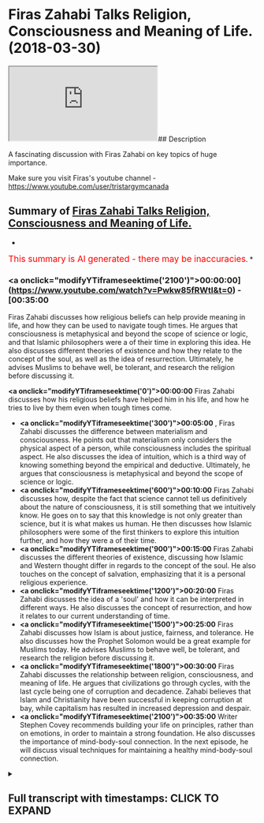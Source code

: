 # Firas Zahabi Talks Religion, Consciousness and Meaning of Life. (2018-03-30)

<iframe loading='lazy' src='https://www.youtube.com/embed/Pwkw85fRWtI'></iframe>## Description

A fascinating discussion with Firas Zahabi on key topics of huge importance. 

Make sure you visit Firas's youtube channel -https://www.youtube.com/user/tristargymcanada

## Summary of [Firas Zahabi Talks Religion, Consciousness and Meaning of Life.](https://www.youtube.com/watch?v=Pwkw85fRWtI)


*

<span style="color:red; font-size:125%">This summary is AI generated - there may be inaccuracies</span>. [](/)*

### <a onclick=\"modifyYTiframeseektime('2100')\">00:00:00](https://www.youtube.com/watch?v=Pwkw85fRWtI&t=0) - [00:35:00</a>

Firas Zahabi discusses how religious beliefs can help provide meaning in life, and how they can be used to navigate tough times. He argues that consciousness is metaphysical and beyond the scope of science or logic, and that Islamic philosophers were a of their time in exploring this idea. He also discusses different theories of existence and how they relate to the concept of the soul, as well as the idea of resurrection. Ultimately, he advises Muslims to behave well, be tolerant, and research the religion before discussing it.

**<a onclick=\"modifyYTiframeseektime('0')\">00:00:00</a>** Firas Zahabi discusses how his religious beliefs have helped him in his life, and how he tries to live by them even when tough times come.
* **<a onclick=\"modifyYTiframeseektime('300')\">00:05:00</a>** , Firas Zahabi discusses the difference between materialism and consciousness. He points out that materialism only considers the physical aspect of a person, while consciousness includes the spiritual aspect. He also discusses the idea of intuition, which is a third way of knowing something beyond the empirical and deductive. Ultimately, he argues that consciousness is metaphysical and beyond the scope of science or logic.
* **<a onclick=\"modifyYTiframeseektime('600')\">00:10:00</a>** Firas Zahabi discusses how, despite the fact that science cannot tell us definitively about the nature of consciousness, it is still something that we intuitively know. He goes on to say that this knowledge is not only greater than science, but it is what makes us human. He then discusses how Islamic philosophers were some of the first thinkers to explore this intuition further, and how they were a of their time.
* **<a onclick=\"modifyYTiframeseektime('900')\">00:15:00</a>** Firas Zahabi discusses the different theories of existence, discussing how Islamic and Western thought differ in regards to the concept of the soul. He also touches on the concept of salvation, emphasizing that it is a personal religious experience.
* **<a onclick=\"modifyYTiframeseektime('1200')\">00:20:00</a>** Firas Zahabi discusses the idea of a 'soul' and how it can be interpreted in different ways. He also discusses the concept of resurrection, and how it relates to our current understanding of time.
* **<a onclick=\"modifyYTiframeseektime('1500')\">00:25:00</a>** Firas Zahabi discusses how Islam is about justice, fairness, and tolerance. He also discusses how the Prophet Solomon would be a great example for Muslims today. He advises Muslims to behave well, be tolerant, and research the religion before discussing it.
* **<a onclick=\"modifyYTiframeseektime('1800')\">00:30:00</a>** Firas Zahabi discusses the relationship between religion, consciousness, and meaning of life. He argues that civilizations go through cycles, with the last cycle being one of corruption and decadence. Zahabi believes that Islam and Christianity have been successful in keeping corruption at bay, while capitalism has resulted in increased depression and despair.
* **<a onclick=\"modifyYTiframeseektime('2100')\">00:35:00</a>** Writer Stephen Covey recommends building your life on principles, rather than on emotions, in order to maintain a strong foundation. He also discusses the importance of mind-body-soul connection. In the next episode, he will discuss visual techniques for maintaining a healthy mind-body-soul connection.

<details><summary><h2>Full transcript with timestamps: CLICK TO EXPAND</h2></summary>

<a onclick="modifyYTiframeseektime('0)')">0:00:00 all right somali my love I guess the<\/a>
<a onclick="modifyYTiframeseektime('3)')">0:00:03 guys I'm here joined with someone who's<\/a>
<a onclick="modifyYTiframeseektime('6)')">0:00:06 very well known frankly in the MMA<\/a>
<a onclick="modifyYTiframeseektime('8)')">0:00:08 community he's been described as one of<\/a>
<a onclick="modifyYTiframeseektime('13)')">0:00:13 if not the best MMA coaches in the world<\/a>
<a onclick="modifyYTiframeseektime('17)')">0:00:17 actually and our good friend Joe Rogan<\/a>
<a onclick="modifyYTiframeseektime('20)')">0:00:20 who have made a video about recently as<\/a>
<a onclick="modifyYTiframeseektime('23)')">0:00:23 people actually described it was such a<\/a>
<a onclick="modifyYTiframeseektime('26)')">0:00:26 description we should get a video we'll<\/a>
<a onclick="modifyYTiframeseektime('30)')">0:00:30 get a kind of joke and saying this just<\/a>
<a onclick="modifyYTiframeseektime('32)')">0:00:32 to see exactly what he said second<\/a>
<a onclick="modifyYTiframeseektime('34)')">0:00:34 authority say you've got okay ross the<\/a>
<a onclick="modifyYTiframeseektime('37)')">0:00:37 hobby who is probably my first choice or<\/a>
<a onclick="modifyYTiframeseektime('40)')">0:00:40 one of them he'd be my number one him or<\/a>
<a onclick="modifyYTiframeseektime('42)')">0:00:42 lessor bowling has a striking coach<\/a>
<a onclick="modifyYTiframeseektime('44)')">0:00:44 means everything I'm not human for us a<\/a>
<a onclick="modifyYTiframeseektime('51)')">0:00:51 hobby to me are commensurate I think<\/a>
<a onclick="modifyYTiframeseektime('53)')">0:00:53 they're exactly the same level they're<\/a>
<a onclick="modifyYTiframeseektime('54)')">0:00:54 both wizards those guys their masters<\/a>
<a onclick="modifyYTiframeseektime('57)')">0:00:57 Matt Hume had more in the may fights I<\/a>
<a onclick="modifyYTiframeseektime('60)')">0:01:00 think the ferocity cake boxing fights<\/a>
<a onclick="modifyYTiframeseektime('62)')">0:01:02 but for us is like nasty on the ground<\/a>
<a onclick="modifyYTiframeseektime('64)')">0:01:04 and he's a super genius when it comes to<\/a>
<a onclick="modifyYTiframeseektime('66)')">0:01:06 like his analytical mind Wade breaks<\/a>
<a onclick="modifyYTiframeseektime('68)')">0:01:08 down fights he breaks down street fights<\/a>
<a onclick="modifyYTiframeseektime('69)')">0:01:09 his YouTube videos where he goes down<\/a>
<a onclick="modifyYTiframeseektime('71)')">0:01:11 yeah it breaks down how this guy came<\/a>
<a onclick="modifyYTiframeseektime('73)')">0:01:13 out of guy and got cracked this guy with<\/a>
<a onclick="modifyYTiframeseektime('74)')">0:01:14 a left hook and he explains the footwork<\/a>
<a onclick="modifyYTiframeseektime('76)')">0:01:16 draws it a diagram he's also young yeah<\/a>
<a onclick="modifyYTiframeseektime('78)')">0:01:18 you know what he also does well or he's<\/a>
<a onclick="modifyYTiframeseektime('80)')">0:01:20 testing guard work and ground and pound<\/a>
<a onclick="modifyYTiframeseektime('83)')">0:01:23 on guards what guard works best for<\/a>
<a onclick="modifyYTiframeseektime('85)')">0:01:25 Brandon he did this [ __ ] he put her on<\/a>
<a onclick="modifyYTiframeseektime('88)')">0:01:28 YouTube he put it up so he had him him<\/a>
<a onclick="modifyYTiframeseektime('92)')">0:01:32 Gary toden and I think Gordon Ryan<\/a>
<a onclick="modifyYTiframeseektime('95)')">0:01:35 they had like some dude jump with with<\/a>
<a onclick="modifyYTiframeseektime('98)')">0:01:38 boxing gloves jump in their guard and<\/a>
<a onclick="modifyYTiframeseektime('100)')">0:01:40 start pounding us back and and in the<\/a>
<a onclick="modifyYTiframeseektime('102)')">0:01:42 video guys<\/a>
<a onclick="modifyYTiframeseektime('104)')">0:01:44 I'm not going to kiss anybody someone<\/a>
<a onclick="modifyYTiframeseektime('108)')">0:01:48 who's going hi not Surrency India and a<\/a>
<a onclick="modifyYTiframeseektime('110)')">0:01:50 big community what people don't know<\/a>
<a onclick="modifyYTiframeseektime('112)')">0:01:52 about him Russia heavy what we don't<\/a>
<a onclick="modifyYTiframeseektime('117)')">0:01:57 know about France Abbey is that he's<\/a>
<a onclick="modifyYTiframeseektime('118)')">0:01:58 actually very well grounded in<\/a>
<a onclick="modifyYTiframeseektime('120)')">0:02:00 philosophy and it's becoming even more<\/a>
<a onclick="modifyYTiframeseektime('122)')">0:02:02 grounded now in theology as well just<\/a>
<a onclick="modifyYTiframeseektime('125)')">0:02:05 get a slide for us from what was your<\/a>
<a onclick="modifyYTiframeseektime('128)')">0:02:08 kind of experience with theology you<\/a>
<a onclick="modifyYTiframeseektime('130)')">0:02:10 were telling me something about your dad<\/a>
<a onclick="modifyYTiframeseektime('132)')">0:02:12 when you yeah when I was young you know<\/a>
<a onclick="modifyYTiframeseektime('134)')">0:02:14 my father he came mm-hmm from Lebanon<\/a>
<a onclick="modifyYTiframeseektime('137)')">0:02:17 with not much of an education he was a<\/a>
<a onclick="modifyYTiframeseektime('140)')">0:02:20 mechanic he really grew up in the<\/a>
<a onclick="modifyYTiframeseektime('142)')">0:02:22 garages learning a trade you know in<\/a>
<a onclick="modifyYTiframeseektime('144)')">0:02:24 that time you didn't really go to school<\/a>
<a onclick="modifyYTiframeseektime('145)')">0:02:25 for long of course there was a civil war<\/a>
<a onclick="modifyYTiframeseektime('147)')">0:02:27 in Lebanon so they the they were<\/a>
<a onclick="modifyYTiframeseektime('150)')">0:02:30 refugees to Canada etc yeah well my<\/a>
<a onclick="modifyYTiframeseektime('154)')">0:02:34 introduction is not the first time I<\/a>
<a onclick="modifyYTiframeseektime('155)')">0:02:35 heard about Islam was my father preached<\/a>
<a onclick="modifyYTiframeseektime('157)')">0:02:37 that I come to preach to his kids to<\/a>
<a onclick="modifyYTiframeseektime('158)')">0:02:38 teach them that Dean we should have a<\/a>
<a onclick="modifyYTiframeseektime('160)')">0:02:40 religion yeah and I remember those<\/a>
<a onclick="modifyYTiframeseektime('162)')">0:02:42 lessons really well quite well and they<\/a>
<a onclick="modifyYTiframeseektime('165)')">0:02:45 served me my entire life and I would say<\/a>
<a onclick="modifyYTiframeseektime('167)')">0:02:47 gave me even an edge in life because all<\/a>
<a onclick="modifyYTiframeseektime('170)')">0:02:50 my peers were not Muslim the 99%<\/a>
<a onclick="modifyYTiframeseektime('173)')">0:02:53 Christian or Jewish and and a lot of<\/a>
<a onclick="modifyYTiframeseektime('177)')">0:02:57 seculars secular families and kids etc<\/a>
<a onclick="modifyYTiframeseektime('181)')">0:03:01 and there was what there was some<\/a>
<a onclick="modifyYTiframeseektime('183)')">0:03:03 lessons that really myself helped me out<\/a>
<a onclick="modifyYTiframeseektime('185)')">0:03:05 through life and gave me a strong edge<\/a>
<a onclick="modifyYTiframeseektime('187)')">0:03:07 because I found like especially in the<\/a>
<a onclick="modifyYTiframeseektime('188)')">0:03:08 West people struggle very emotionally<\/a>
<a onclick="modifyYTiframeseektime('190)')">0:03:10 they're very emotionally involved and<\/a>
<a onclick="modifyYTiframeseektime('193)')">0:03:13 they have their ups and downs<\/a>
<a onclick="modifyYTiframeseektime('194)')">0:03:14 emotionally but my emotions were always<\/a>
<a onclick="modifyYTiframeseektime('196)')">0:03:16 very in check and it was one one thing<\/a>
<a onclick="modifyYTiframeseektime('200)')">0:03:20 that he told me that I think if I feel<\/a>
<a onclick="modifyYTiframeseektime('202)')">0:03:22 calm if a regular person were to hear it<\/a>
<a onclick="modifyYTiframeseektime('204)')">0:03:24 they were taken at heart that would be<\/a>
<a onclick="modifyYTiframeseektime('205)')">0:03:25 shocked and he was like he told me ask<\/a>
<a onclick="modifyYTiframeseektime('207)')">0:03:27 me who do you love more your mother or<\/a>
<a onclick="modifyYTiframeseektime('209)')">0:03:29 your God Oh is maybe eight or nine maybe<\/a>
<a onclick="modifyYTiframeseektime('212)')">0:03:32 ten years old you ask me what's more<\/a>
<a onclick="modifyYTiframeseektime('214)')">0:03:34 dear to your mother or not there's the<\/a>
<a onclick="modifyYTiframeseektime('217)')">0:03:37 young kids and my mother<\/a>
<a onclick="modifyYTiframeseektime('218)')">0:03:38 well I didn't think much about the odd<\/a>
<a onclick="modifyYTiframeseektime('220)')">0:03:40 or whatnot and he said to me no he said<\/a>
<a onclick="modifyYTiframeseektime('222)')">0:03:42 think about it we questioned me very<\/a>
<a onclick="modifyYTiframeseektime('224)')">0:03:44 gently very nicely said who gave you<\/a>
<a onclick="modifyYTiframeseektime('226)')">0:03:46 your mother who gave you everything you<\/a>
<a onclick="modifyYTiframeseektime('227)')">0:03:47 have you have to trace back everything<\/a>
<a onclick="modifyYTiframeseektime('229)')">0:03:49 thank you guys<\/a>
<a onclick="modifyYTiframeseektime('230)')">0:03:50 I need something look maybe one day your<\/a>
<a onclick="modifyYTiframeseektime('232)')">0:03:52 mother she gets sick and dies and you're<\/a>
<a onclick="modifyYTiframeseektime('235)')">0:03:55 alone you can't base your life on one<\/a>
<a onclick="modifyYTiframeseektime('237)')">0:03:57 person you can't be selected on money or<\/a>
<a onclick="modifyYTiframeseektime('241)')">0:04:01 fame or fortune because all these things<\/a>
<a onclick="modifyYTiframeseektime('243)')">0:04:03 can be gone it can be taken off from<\/a>
<a onclick="modifyYTiframeseektime('244)')">0:04:04 underneath you<\/a>
<a onclick="modifyYTiframeseektime('245)')">0:04:05 and told me you always have to depend on<\/a>
<a onclick="modifyYTiframeseektime('248)')">0:04:08 God firstly for us above all and this<\/a>
<a onclick="modifyYTiframeseektime('252)')">0:04:12 gave me a very very strong mental<\/a>
<a onclick="modifyYTiframeseektime('256)')">0:04:16 grounding yeah because anything that<\/a>
<a onclick="modifyYTiframeseektime('258)')">0:04:18 happened to me in life anything about it<\/a>
<a onclick="modifyYTiframeseektime('260)')">0:04:20 happened to me in life in your season<\/a>
<a onclick="modifyYTiframeseektime('261)')">0:04:21 someone there's nothing that's gonna<\/a>
<a onclick="modifyYTiframeseektime('263)')">0:04:23 come your way and I have God never sent<\/a>
<a onclick="modifyYTiframeseektime('266)')">0:04:26 to an officer going yes<\/a>
<a onclick="modifyYTiframeseektime('268)')">0:04:28 you cannot hand that home so when<\/a>
<a onclick="modifyYTiframeseektime('270)')">0:04:30 something would come my way I'd be<\/a>
<a onclick="modifyYTiframeseektime('271)')">0:04:31 nervous I'd be scared and it gave me a<\/a>
<a onclick="modifyYTiframeseektime('274)')">0:04:34 strong courage and it made me very very<\/a>
<a onclick="modifyYTiframeseektime('278)')">0:04:38 know how to say but maybe very good with<\/a>
<a onclick="modifyYTiframeseektime('281)')">0:04:41 the relationships because I would never<\/a>
<a onclick="modifyYTiframeseektime('284)')">0:04:44 try to behave in a way to make you like<\/a>
<a onclick="modifyYTiframeseektime('288)')">0:04:48 me because I was never on my I was never<\/a>
<a onclick="modifyYTiframeseektime('291)')">0:04:51 like a suck up to people yeah because I<\/a>
<a onclick="modifyYTiframeseektime('293)')">0:04:53 would never see somebody else mean<\/a>
<a onclick="modifyYTiframeseektime('295)')">0:04:55 everybody was there was God and then<\/a>
<a onclick="modifyYTiframeseektime('298)')">0:04:58 there was everybody else so you never I<\/a>
<a onclick="modifyYTiframeseektime('300)')">0:05:00 never put people up on a pedestal so to<\/a>
<a onclick="modifyYTiframeseektime('302)')">0:05:02 speak I think that helped me<\/a>
<a onclick="modifyYTiframeseektime('304)')">0:05:04 tremendously because when I would see my<\/a>
<a onclick="modifyYTiframeseektime('306)')">0:05:06 competitors or I would see somebody<\/a>
<a onclick="modifyYTiframeseektime('307)')">0:05:07 intimidating obstacle I would as always<\/a>
<a onclick="modifyYTiframeseektime('310)')">0:05:10 remind myself don't look at them so hot<\/a>
<a onclick="modifyYTiframeseektime('314)')">0:05:14 in so many big moments in sports<\/a>
<a onclick="modifyYTiframeseektime('316)')">0:05:16 terrible<\/a>
<a onclick="modifyYTiframeseektime('317)')">0:05:17 now as for myself this is nothing but<\/a>
<a onclick="modifyYTiframeseektime('319)')">0:05:19 big of a deal<\/a>
<a onclick="modifyYTiframeseektime('322)')">0:05:22 and always lowered things are used to<\/a>
<a onclick="modifyYTiframeseektime('324)')">0:05:24 create intimidation resonate for a lot<\/a>
<a onclick="modifyYTiframeseektime('334)')">0:05:34 of people by early 90s and obviously a<\/a>
<a onclick="modifyYTiframeseektime('336)')">0:05:36 lot people in the West don't believe in<\/a>
<a onclick="modifyYTiframeseektime('339)')">0:05:39 business how would you reason to say it<\/a>
<a onclick="modifyYTiframeseektime('343)')">0:05:43 atheist or someone else doesn't believe<\/a>
<a onclick="modifyYTiframeseektime('345)')">0:05:45 in God the existence of God would you<\/a>
<a onclick="modifyYTiframeseektime('348)')">0:05:48 say well you see there are three ways of<\/a>
<a onclick="modifyYTiframeseektime('351)')">0:05:51 knowing something primarily let's just<\/a>
<a onclick="modifyYTiframeseektime('353)')">0:05:53 keep it really basic ok this<\/a>
<a onclick="modifyYTiframeseektime('354)')">0:05:54 philosophies it's a notion the primary<\/a>
<a onclick="modifyYTiframeseektime('358)')">0:05:58 way you can have something to your<\/a>
<a onclick="modifyYTiframeseektime('359)')">0:05:59 senses where you touch smell taste we're<\/a>
<a onclick="modifyYTiframeseektime('362)')">0:06:02 here empiricism then we have deduction<\/a>
<a onclick="modifyYTiframeseektime('365)')">0:06:05 mathematics one two three four<\/a>
<a onclick="modifyYTiframeseektime('368)')">0:06:08 things are in order one plus one equals<\/a>
<a onclick="modifyYTiframeseektime('370)')">0:06:10 two yeah I think we have a third a third<\/a>
<a onclick="modifyYTiframeseektime('372)')">0:06:12 way of knowing something it's called<\/a>
<a onclick="modifyYTiframeseektime('373)')">0:06:13 intuition<\/a>
<a onclick="modifyYTiframeseektime('375)')">0:06:15 now intuition nobody can debate your<\/a>
<a onclick="modifyYTiframeseektime('379)')">0:06:19 intuition so you can tell me the<\/a>
<a onclick="modifyYTiframeseektime('383)')">0:06:23 temperature of that team we can measure<\/a>
<a onclick="modifyYTiframeseektime('385)')">0:06:25 it its objective we can tell you the<\/a>
<a onclick="modifyYTiframeseektime('389)')">0:06:29 number of people on the ship confident<\/a>
<a onclick="modifyYTiframeseektime('391)')">0:06:31 about it however the tastes of the team<\/a>
<a onclick="modifyYTiframeseektime('394)')">0:06:34 or what it's like to be you is all<\/a>
<a onclick="modifyYTiframeseektime('396)')">0:06:36 intuitive and you have something to us<\/a>
<a onclick="modifyYTiframeseektime('400)')">0:06:40 we call consciousness we are self-aware<\/a>
<a onclick="modifyYTiframeseektime('403)')">0:06:43 this self-awareness is something<\/a>
<a onclick="modifyYTiframeseektime('407)')">0:06:47 metaphysical it is beyond physics we<\/a>
<a onclick="modifyYTiframeseektime('409)')">0:06:49 cannot put it in a test there's a part<\/a>
<a onclick="modifyYTiframeseektime('411)')">0:06:51 of us we could not put in a test so it<\/a>
<a onclick="modifyYTiframeseektime('413)')">0:06:53 reminds me of a little example I like to<\/a>
<a onclick="modifyYTiframeseektime('417)')">0:06:57 give a little question like basketball<\/a>
<a onclick="modifyYTiframeseektime('419)')">0:06:59 because you know I often often try to<\/a>
<a onclick="modifyYTiframeseektime('422)')">0:07:02 teach people about self-reflection and<\/a>
<a onclick="modifyYTiframeseektime('425)')">0:07:05 consciousness and in today the the West<\/a>
<a onclick="modifyYTiframeseektime('427)')">0:07:07 so dominated by materialism yeah it<\/a>
<a onclick="modifyYTiframeseektime('430)')">0:07:10 seems to be that for those who don't<\/a>
<a onclick="modifyYTiframeseektime('432)')">0:07:12 know what is it what is materialism<\/a>
<a onclick="modifyYTiframeseektime('434)')">0:07:14 that's such a great question that's why<\/a>
<a onclick="modifyYTiframeseektime('435)')">0:07:15 this little anecdote is something that I<\/a>
<a onclick="modifyYTiframeseektime('437)')">0:07:17 think really helps people learn the<\/a>
<a onclick="modifyYTiframeseektime('440)')">0:07:20 difference between the great questions<\/a>
<a onclick="modifyYTiframeseektime('444)')">0:07:24 on substance philosophy so basic<\/a>
<a onclick="modifyYTiframeseektime('446)')">0:07:26 question your basic basic thought<\/a>
<a onclick="modifyYTiframeseektime('448)')">0:07:28 experiment<\/a>
<a onclick="modifyYTiframeseektime('449)')">0:07:29 I'm building a robot yeah okay and we<\/a>
<a onclick="modifyYTiframeseektime('451)')">0:07:31 talked about this video for the audience<\/a>
<a onclick="modifyYTiframeseektime('464)')">0:07:44 for spotting I take some of his lines<\/a>
<a onclick="modifyYTiframeseektime('477)')">0:07:57 yes I like tell people okay let's say<\/a>
<a onclick="modifyYTiframeseektime('479)')">0:07:59 we're building a robot trying to learn<\/a>
<a onclick="modifyYTiframeseektime('481)')">0:08:01 that deep philosophical question and<\/a>
<a onclick="modifyYTiframeseektime('484)')">0:08:04 trying to learn it through a fun<\/a>
<a onclick="modifyYTiframeseektime('485)')">0:08:05 experience more easy than the<\/a>
<a onclick="modifyYTiframeseektime('486)')">0:08:06 long-winded explanation yeah we're<\/a>
<a onclick="modifyYTiframeseektime('488)')">0:08:08 building a robot okay so the robot<\/a>
<a onclick="modifyYTiframeseektime('490)')">0:08:10 instead of skinny has sheet metal<\/a>
<a onclick="modifyYTiframeseektime('492)')">0:08:12 instead of bones yes steel steel steel<\/a>
<a onclick="modifyYTiframeseektime('495)')">0:08:15 bones instead of blood he has oil<\/a>
<a onclick="modifyYTiframeseektime('498)')">0:08:18 instead of a heart he has a pump instead<\/a>
<a onclick="modifyYTiframeseektime('501)')">0:08:21 of an eye he has a camera instead of<\/a>
<a onclick="modifyYTiframeseektime('503)')">0:08:23 this he has everything is machine he<\/a>
<a onclick="modifyYTiframeseektime('507)')">0:08:27 talks like you acts like he has a<\/a>
<a onclick="modifyYTiframeseektime('508)')">0:08:28 program we programmed him to talk like<\/a>
<a onclick="modifyYTiframeseektime('511)')">0:08:31 you<\/a>
<a onclick="modifyYTiframeseektime('511)')">0:08:31 we programmed him to think like you to<\/a>
<a onclick="modifyYTiframeseektime('513)')">0:08:33 learn like you he has your IQ if I pinch<\/a>
<a onclick="modifyYTiframeseektime('515)')">0:08:35 it he says ow<\/a>
<a onclick="modifyYTiframeseektime('516)')">0:08:36 if I tell him a joke he laughs but I<\/a>
<a onclick="modifyYTiframeseektime('519)')">0:08:39 programmed him to do this<\/a>
<a onclick="modifyYTiframeseektime('521)')">0:08:41 then one he's exactly like me the only<\/a>
<a onclick="modifyYTiframeseektime('524)')">0:08:44 thing we know the difference between you<\/a>
<a onclick="modifyYTiframeseektime('525)')">0:08:45 and him is he's made of steel when we<\/a>
<a onclick="modifyYTiframeseektime('527)')">0:08:47 touch him your flesh and bone he's still<\/a>
<a onclick="modifyYTiframeseektime('529)')">0:08:49 and then one day I come and I destroy<\/a>
<a onclick="modifyYTiframeseektime('533)')">0:08:53 this comedy jack 2.0<\/a>
<a onclick="modifyYTiframeseektime('535)')">0:08:55 now the question AB there's no wrong<\/a>
<a onclick="modifyYTiframeseektime('538)')">0:08:58 answer right now it's not see we're not<\/a>
<a onclick="modifyYTiframeseektime('539)')">0:08:59 trying to see a right or wrong answer<\/a>
<a onclick="modifyYTiframeseektime('540)')">0:09:00 I'm asking then I commit murder or did I<\/a>
<a onclick="modifyYTiframeseektime('543)')">0:09:03 destroy a property I destroy a property<\/a>
<a onclick="modifyYTiframeseektime('546)')">0:09:06 yeah so somebody who says I committed a<\/a>
<a onclick="modifyYTiframeseektime('549)')">0:09:09 murder he would say look I'm a<\/a>
<a onclick="modifyYTiframeseektime('551)')">0:09:11 materialist meaning the only thing that<\/a>
<a onclick="modifyYTiframeseektime('553)')">0:09:13 exists and there are people many people<\/a>
<a onclick="modifyYTiframeseektime('555)')">0:09:15 are there who are materialist they<\/a>
<a onclick="modifyYTiframeseektime('557)')">0:09:17 believe that the only thing that exists<\/a>
<a onclick="modifyYTiframeseektime('559)')">0:09:19 is a material substance they would say<\/a>
<a onclick="modifyYTiframeseektime('561)')">0:09:21 look that how much each app 2.0 is<\/a>
<a onclick="modifyYTiframeseektime('563)')">0:09:23 exactly like he should have his rights<\/a>
<a onclick="modifyYTiframeseektime('565)')">0:09:25 like you he's 100% and human because<\/a>
<a onclick="modifyYTiframeseektime('570)')">0:09:30 there's nothing more to you than<\/a>
<a onclick="modifyYTiframeseektime('572)')">0:09:32 substance material material substance<\/a>
<a onclick="modifyYTiframeseektime('575)')">0:09:35 now the people who say no no you just<\/a>
<a onclick="modifyYTiframeseektime('577)')">0:09:37 damage property we gotta ask them okay<\/a>
<a onclick="modifyYTiframeseektime('580)')">0:09:40 what was missing what was the difference<\/a>
<a onclick="modifyYTiframeseektime('583)')">0:09:43 what's the difference<\/a>
<a onclick="modifyYTiframeseektime('585)')">0:09:45 Perry's not too bad what is the answer<\/a>
<a onclick="modifyYTiframeseektime('588)')">0:09:48 to that question<\/a>
<a onclick="modifyYTiframeseektime('590)')">0:09:50 then they're going to the primal<\/a>
<a onclick="modifyYTiframeseektime('592)')">0:09:52 consciousness there's a problem of<\/a>
<a onclick="modifyYTiframeseektime('594)')">0:09:54 course how do you know consciousness do<\/a>
<a onclick="modifyYTiframeseektime('596)')">0:09:56 you know it deductively mathematics or<\/a>
<a onclick="modifyYTiframeseektime('598)')">0:09:58 do you not in pearson empirically<\/a>
<a onclick="modifyYTiframeseektime('599)')">0:09:59 through your senses but either we know<\/a>
<a onclick="modifyYTiframeseektime('603)')">0:10:03 it intuitively now because we know<\/a>
<a onclick="modifyYTiframeseektime('607)')">0:10:07 something intuitively that shows us that<\/a>
<a onclick="modifyYTiframeseektime('610)')">0:10:10 science is not absolute I love science I<\/a>
<a onclick="modifyYTiframeseektime('612)')">0:10:12 could sit here great science for one<\/a>
<a onclick="modifyYTiframeseektime('614)')">0:10:14 hour if you like but I'm gonna save you<\/a>
<a onclick="modifyYTiframeseektime('616)')">0:10:16 one out I can't take my word for it I'm<\/a>
<a onclick="modifyYTiframeseektime('618)')">0:10:18 intrigued by science I'll read up on<\/a>
<a onclick="modifyYTiframeseektime('621)')">0:10:21 science I believe in science I think<\/a>
<a onclick="modifyYTiframeseektime('623)')">0:10:23 it's one way to know something yeah<\/a>
<a onclick="modifyYTiframeseektime('625)')">0:10:25 however does it tell me the truth with a<\/a>
<a onclick="modifyYTiframeseektime('627)')">0:10:27 capital T as I like to say man not true<\/a>
<a onclick="modifyYTiframeseektime('629)')">0:10:29 everyday too comfortable to it yeah<\/a>
<a onclick="modifyYTiframeseektime('631)')">0:10:31 where I can have to leave me here yeah<\/a>
<a onclick="modifyYTiframeseektime('633)')">0:10:33 no I'm talking about the true<\/a>
<a onclick="modifyYTiframeseektime('635)')">0:10:35 philosophers interested in the truth<\/a>
<a onclick="modifyYTiframeseektime('637)')">0:10:37 that capital P yeah that's I can't<\/a>
<a onclick="modifyYTiframeseektime('640)')">0:10:40 science gave me in the capital T true<\/a>
<a onclick="modifyYTiframeseektime('642)')">0:10:42 the answer is no because it couldn't<\/a>
<a onclick="modifyYTiframeseektime('647)')">0:10:47 tell me even about my own consciousness<\/a>
<a onclick="modifyYTiframeseektime('649)')">0:10:49 so like this one of the great thinkers<\/a>
<a onclick="modifyYTiframeseektime('651)')">0:10:51 that I'm very passionately well he said<\/a>
<a onclick="modifyYTiframeseektime('654)')">0:10:54 look think about it this way if I were<\/a>
<a onclick="modifyYTiframeseektime('656)')">0:10:56 really tiny thought experiment and I was<\/a>
<a onclick="modifyYTiframeseektime('659)')">0:10:59 walking around in your brain I would see<\/a>
<a onclick="modifyYTiframeseektime('662)')">0:11:02 neurons firing I would see blood flowing<\/a>
<a onclick="modifyYTiframeseektime('664)')">0:11:04 I would see a brain a physical brain I<\/a>
<a onclick="modifyYTiframeseektime('666)')">0:11:06 would see all sorts of things but I<\/a>
<a onclick="modifyYTiframeseektime('667)')">0:11:07 wouldn't see life I wouldn't see your<\/a>
<a onclick="modifyYTiframeseektime('670)')">0:11:10 thoughts you know what if you're the<\/a>
<a onclick="modifyYTiframeseektime('672)')">0:11:12 song you're playing you and your head<\/a>
<a onclick="modifyYTiframeseektime('674)')">0:11:14 that you're saying that you hear in your<\/a>
<a onclick="modifyYTiframeseektime('675)')">0:11:15 mind I want to hear it all I would see<\/a>
<a onclick="modifyYTiframeseektime('677)')">0:11:17 was the information yeah now this<\/a>
<a onclick="modifyYTiframeseektime('679)')">0:11:19 information is being transformed<\/a>
<a onclick="modifyYTiframeseektime('680)')">0:11:20 somewhere somehow through an experience<\/a>
<a onclick="modifyYTiframeseektime('683)')">0:11:23 but this experience is outside the test<\/a>
<a onclick="modifyYTiframeseektime('686)')">0:11:26 tube as I like so I can't put it in the<\/a>
<a onclick="modifyYTiframeseektime('688)')">0:11:28 testing it's what we call in philosophy<\/a>
<a onclick="modifyYTiframeseektime('690)')">0:11:30 metaphysical<\/a>
<a onclick="modifyYTiframeseektime('691)')">0:11:31 it is not physical so if I'm gonna adopt<\/a>
<a onclick="modifyYTiframeseektime('695)')">0:11:35 a dogmatic scientific method<\/a>
<a onclick="modifyYTiframeseektime('698)')">0:11:38 meaningless science or nothing I'm<\/a>
<a onclick="modifyYTiframeseektime('701)')">0:11:41 denying the thing that makes me most<\/a>
<a onclick="modifyYTiframeseektime('703)')">0:11:43 unit the thing that's in my face 24<\/a>
<a onclick="modifyYTiframeseektime('707)')">0:11:47 hours a day that cannot divide and you<\/a>
<a onclick="modifyYTiframeseektime('709)')">0:11:49 know this is a lot of philosophy in a<\/a>
<a onclick="modifyYTiframeseektime('712)')">0:11:52 few minutes you know we have the capito<\/a>
<a onclick="modifyYTiframeseektime('713)')">0:11:53 I think therefore I am which proves<\/a>
<a onclick="modifyYTiframeseektime('715)')">0:11:55 intuition is above all first it's the<\/a>
<a onclick="modifyYTiframeseektime('718)')">0:11:58 first thing that you know it's actually<\/a>
<a onclick="modifyYTiframeseektime('719)')">0:11:59 the only thing that we know now we were<\/a>
<a onclick="modifyYTiframeseektime('723)')">0:12:03 talking earlier today what is the<\/a>
<a onclick="modifyYTiframeseektime('724)')">0:12:04 difference between believing something<\/a>
<a onclick="modifyYTiframeseektime('726)')">0:12:06 and knowing something for those who<\/a>
<a onclick="modifyYTiframeseektime('727)')">0:12:07 don't know some beautiful<\/a>
<a onclick="modifyYTiframeseektime('729)')">0:12:09 Carlito's something that they card said<\/a>
<a onclick="modifyYTiframeseektime('731)')">0:12:11 that many people misunderstand I said<\/a>
<a onclick="modifyYTiframeseektime('732)')">0:12:12 look I think therefore I have people<\/a>
<a onclick="modifyYTiframeseektime('735)')">0:12:15 that worry you got finally figured out<\/a>
<a onclick="modifyYTiframeseektime('736)')">0:12:16 if he exists hahahaha<\/a>
<a onclick="modifyYTiframeseektime('739)')">0:12:19 it's not that he figured out he exists<\/a>
<a onclick="modifyYTiframeseektime('741)')">0:12:21 he knew that before when he figured out<\/a>
<a onclick="modifyYTiframeseektime('744)')">0:12:24 is that I now know something I don't<\/a>
<a onclick="modifyYTiframeseektime('748)')">0:12:28 believe something because everything is<\/a>
<a onclick="modifyYTiframeseektime('749)')">0:12:29 bullied save people to that point he<\/a>
<a onclick="modifyYTiframeseektime('754)')">0:12:34 said look let me cross examine<\/a>
<a onclick="modifyYTiframeseektime('756)')">0:12:36 everything I believe and he found out<\/a>
<a onclick="modifyYTiframeseektime('759)')">0:12:39 that everything he believed he could<\/a>
<a onclick="modifyYTiframeseektime('760)')">0:12:40 down his dog was so extreme we call it<\/a>
<a onclick="modifyYTiframeseektime('764)')">0:12:44 Cartesian doubt modern philosophy most<\/a>
<a onclick="modifyYTiframeseektime('768)')">0:12:48 philosophers will agree most scholars<\/a>
<a onclick="modifyYTiframeseektime('769)')">0:12:49 will agree it started with bacon because<\/a>
<a onclick="modifyYTiframeseektime('772)')">0:12:52 he did something so different that the<\/a>
<a onclick="modifyYTiframeseektime('774)')">0:12:54 Greeks didn't do it was always said he's<\/a>
<a onclick="modifyYTiframeseektime('780)')">0:13:00 quite a copy of God<\/a>
<a onclick="modifyYTiframeseektime('782)')">0:13:02 again I just started to touch I said<\/a>
<a onclick="modifyYTiframeseektime('785)')">0:13:05 it's work and when I read out so amazed<\/a>
<a onclick="modifyYTiframeseektime('787)')">0:13:07 how similar or less you go they catch<\/a>
<a onclick="modifyYTiframeseektime('789)')">0:13:09 word and it comes over a hundred years<\/a>
<a onclick="modifyYTiframeseektime('791)')">0:13:11 before yeah it's incredible how the<\/a>
<a onclick="modifyYTiframeseektime('797)')">0:13:17 Islamic philosophers were so fascinating<\/a>
<a onclick="modifyYTiframeseektime('799)')">0:13:19 and you know at the senior touches on a<\/a>
<a onclick="modifyYTiframeseektime('802)')">0:13:22 very interesting experiment it calls at<\/a>
<a onclick="modifyYTiframeseektime('804)')">0:13:24 the floating man experiments a muslim<\/a>
<a onclick="modifyYTiframeseektime('806)')">0:13:26 phosphorus caller said look imagine you<\/a>
<a onclick="modifyYTiframeseektime('808)')">0:13:28 are floating man i'm still looking in<\/a>
<a onclick="modifyYTiframeseektime('813)')">0:13:33 today<\/a>
<a onclick="modifyYTiframeseektime('816)')">0:13:36 the floating man experiment says ok<\/a>
<a onclick="modifyYTiframeseektime('818)')">0:13:38 imagine we take away your pinky where<\/a>
<a onclick="modifyYTiframeseektime('821)')">0:13:41 you here take away your face you're<\/a>
<a onclick="modifyYTiframeseektime('823)')">0:13:43 floating in the air ok we take away that<\/a>
<a onclick="modifyYTiframeseektime('825)')">0:13:45 dunya everything's gone you take away<\/a>
<a onclick="modifyYTiframeseektime('826)')">0:13:46 one thing out a final you're just<\/a>
<a onclick="modifyYTiframeseektime('828)')">0:13:48 floating even we take away your seat<\/a>
<a onclick="modifyYTiframeseektime('831)')">0:13:51 your spatial orientation is there still<\/a>
<a onclick="modifyYTiframeseektime('835)')">0:13:55 something an answer if you think about<\/a>
<a onclick="modifyYTiframeseektime('837)')">0:13:57 it yes there's a consciousness what do<\/a>
<a onclick="modifyYTiframeseektime('840)')">0:14:00 you conscious of nothing really but you<\/a>
<a onclick="modifyYTiframeseektime('842)')">0:14:02 still there's a consciousness and he<\/a>
<a onclick="modifyYTiframeseektime('845)')">0:14:05 says you see he took it a different<\/a>
<a onclick="modifyYTiframeseektime('846)')">0:14:06 trajectory but he found something that<\/a>
<a onclick="modifyYTiframeseektime('849)')">0:14:09 you cannot put in a test that's beyond<\/a>
<a onclick="modifyYTiframeseektime('852)')">0:14:12 yet it's beyond physical problems you<\/a>
<a onclick="modifyYTiframeseektime('855)')">0:14:15 know see dick are assuming that<\/a>
<a onclick="modifyYTiframeseektime('857)')">0:14:17 Aristotle<\/a>
<a onclick="modifyYTiframeseektime('860)')">0:14:20 he made a lot of Socrates's lessons very<\/a>
<a onclick="modifyYTiframeseektime('863)')">0:14:23 easy to understand so Socrates would<\/a>
<a onclick="modifyYTiframeseektime('866)')">0:14:26 tell you okay look at this knife see<\/a>
<a onclick="modifyYTiframeseektime('869)')">0:14:29 this knife if I show you a knife in<\/a>
<a onclick="modifyYTiframeseektime('872)')">0:14:32 metal and I show you a knife in plastic<\/a>
<a onclick="modifyYTiframeseektime('874)')">0:14:34 and I'll show you a knife made of wood<\/a>
<a onclick="modifyYTiframeseektime('876)')">0:14:36 and then I show you a drawing of a knife<\/a>
<a onclick="modifyYTiframeseektime('879)')">0:14:39 you're gonna tell me that's the nine<\/a>
<a onclick="modifyYTiframeseektime('880)')">0:14:40 dots and I've got some they're all lives<\/a>
<a onclick="modifyYTiframeseektime('882)')">0:14:42 and you're gonna tell me they're all<\/a>
<a onclick="modifyYTiframeseektime('885)')">0:14:45 knives because they all have something<\/a>
<a onclick="modifyYTiframeseektime('886)')">0:14:46 in common<\/a>
<a onclick="modifyYTiframeseektime('887)')">0:14:47 this thing they have in common we call<\/a>
<a onclick="modifyYTiframeseektime('891)')">0:14:51 it the essence so this table has the<\/a>
<a onclick="modifyYTiframeseektime('895)')">0:14:55 same property as all other tables in the<\/a>
<a onclick="modifyYTiframeseektime('898)')">0:14:58 history of the world every one of me did<\/a>
<a onclick="modifyYTiframeseektime('900)')">0:15:00 they all shared in something we call<\/a>
<a onclick="modifyYTiframeseektime('902)')">0:15:02 table miss the essence if you change the<\/a>
<a onclick="modifyYTiframeseektime('905)')">0:15:05 essence you change the thing it's a<\/a>
<a onclick="modifyYTiframeseektime('908)')">0:15:08 fight thickness table and I make it make<\/a>
<a onclick="modifyYTiframeseektime('909)')">0:15:09 to check out of this unit likes no<\/a>
<a onclick="modifyYTiframeseektime('911)')">0:15:11 longer a table it's not too thick I<\/a>
<a onclick="modifyYTiframeseektime('913)')">0:15:13 changed the essence yeah so comedy job<\/a>
<a onclick="modifyYTiframeseektime('917)')">0:15:17 after the age of seven every single cell<\/a>
<a onclick="modifyYTiframeseektime('920)')">0:15:20 in his body has been changed according<\/a>
<a onclick="modifyYTiframeseektime('922)')">0:15:22 to modern eyes<\/a>
<a onclick="modifyYTiframeseektime('924)')">0:15:24 every single cell in your body is done<\/a>
<a onclick="modifyYTiframeseektime('927)')">0:15:27 properly place it's been replaced by a<\/a>
<a onclick="modifyYTiframeseektime('930)')">0:15:30 new material now how can we say you're<\/a>
<a onclick="modifyYTiframeseektime('934)')">0:15:34 the same comedy chat we do say this is<\/a>
<a onclick="modifyYTiframeseektime('938)')">0:15:38 known as the fellowship of thesis so<\/a>
<a onclick="modifyYTiframeseektime('940)')">0:15:40 thesis was a Greek ship the ship had 99<\/a>
<a onclick="modifyYTiframeseektime('944)')">0:15:44 parts every month one part was changed<\/a>
<a onclick="modifyYTiframeseektime('948)')">0:15:48 put in the garage somewhere as the part<\/a>
<a onclick="modifyYTiframeseektime('951)')">0:15:51 would get old<\/a>
<a onclick="modifyYTiframeseektime('952)')">0:15:52 so after ninety nine months a paraphrase<\/a>
<a onclick="modifyYTiframeseektime('956)')">0:15:56 the ship was brand new parts so the ship<\/a>
<a onclick="modifyYTiframeseektime('960)')">0:16:00 of thesis we're still riding on it seem<\/a>
<a onclick="modifyYTiframeseektime('962)')">0:16:02 license people see it that's a sister<\/a>
<a onclick="modifyYTiframeseektime('965)')">0:16:05 ship<\/a>
<a onclick="modifyYTiframeseektime('966)')">0:16:06 what were you today I was on this is<\/a>
<a onclick="modifyYTiframeseektime('967)')">0:16:07 your ship we refer to this thesis is<\/a>
<a onclick="modifyYTiframeseektime('969)')">0:16:09 ship but then we take all the old parts<\/a>
<a onclick="modifyYTiframeseektime('972)')">0:16:12 we've been putting in the garage and we<\/a>
<a onclick="modifyYTiframeseektime('973)')">0:16:13 reassemble them which one is thesis is<\/a>
<a onclick="modifyYTiframeseektime('977)')">0:16:17 ship this is the ship it's not out there<\/a>
<a onclick="modifyYTiframeseektime('982)')">0:16:22 in the world in here so we're getting a<\/a>
<a onclick="modifyYTiframeseektime('985)')">0:16:25 deep philosophy we're talking about<\/a>
<a onclick="modifyYTiframeseektime('987)')">0:16:27 ideal as it may be it's too much of a<\/a>
<a onclick="modifyYTiframeseektime('988)')">0:16:28 topic for today yeah but the idea is<\/a>
<a onclick="modifyYTiframeseektime('990)')">0:16:30 there are things that are known by the<\/a>
<a onclick="modifyYTiframeseektime('992)')">0:16:32 mind so Socrates class stood in two<\/a>
<a onclick="modifyYTiframeseektime('995)')">0:16:35 categories you have things that are<\/a>
<a onclick="modifyYTiframeseektime('997)')">0:16:37 known by the senses the dunya the world<\/a>
<a onclick="modifyYTiframeseektime('1000)')">0:16:40 that's all this all this glass thousand<\/a>
<a onclick="modifyYTiframeseektime('1005)')">0:16:45 years from now is my gonna be I know<\/a>
<a onclick="modifyYTiframeseektime('1007)')">0:16:47 what VR the senses it belongs to a<\/a>
<a onclick="modifyYTiframeseektime('1009)')">0:16:49 category of things and is also very the<\/a>
<a onclick="modifyYTiframeseektime('1011)')">0:16:51 Buddhist religion Islamic religion in<\/a>
<a onclick="modifyYTiframeseektime('1013)')">0:16:53 Socratic thought we cross with the<\/a>
<a onclick="modifyYTiframeseektime('1016)')">0:16:56 Sailor this thing is going to dissolve<\/a>
<a onclick="modifyYTiframeseektime('1018)')">0:16:58 it's a category of things that dissolve<\/a>
<a onclick="modifyYTiframeseektime('1020)')">0:17:00 the things known by the mind never<\/a>
<a onclick="modifyYTiframeseektime('1024)')">0:17:04 dissolve it is the number one ever get<\/a>
<a onclick="modifyYTiframeseektime('1027)')">0:17:07 dissolve never how do we know Mohammed<\/a>
<a onclick="modifyYTiframeseektime('1030)')">0:17:10 Isha you know him by the mind his body<\/a>
<a onclick="modifyYTiframeseektime('1032)')">0:17:12 will dissolve his body's already been<\/a>
<a onclick="modifyYTiframeseektime('1034)')">0:17:14 changed several times in the flame<\/a>
<a onclick="modifyYTiframeseektime('1036)')">0:17:16 however how we know how much occasion is<\/a>
<a onclick="modifyYTiframeseektime('1039)')">0:17:19 through the mind and this is what we<\/a>
<a onclick="modifyYTiframeseektime('1041)')">0:17:21 call the soul this is one way we know<\/a>
<a onclick="modifyYTiframeseektime('1045)')">0:17:25 the soul the soul is long via the mind<\/a>
<a onclick="modifyYTiframeseektime('1046)')">0:17:26 so sorry said a soulless class of things<\/a>
<a onclick="modifyYTiframeseektime('1050)')">0:17:30 like Halloween oh god oh god the other<\/a>
<a onclick="modifyYTiframeseektime('1051)')">0:17:31 might know God via intuition not<\/a>
<a onclick="modifyYTiframeseektime('1054)')">0:17:34 mathematics or empiricism I should rule<\/a>
<a onclick="modifyYTiframeseektime('1057)')">0:17:37 the fifth law which is what we caught<\/a>
<a onclick="modifyYTiframeseektime('1059)')">0:17:39 that's why I'm studying today earlier I<\/a>
<a onclick="modifyYTiframeseektime('1061)')">0:17:41 studied philosophy for so many years<\/a>
<a onclick="modifyYTiframeseektime('1063)')">0:17:43 before I raced delved into Islam I only<\/a>
<a onclick="modifyYTiframeseektime('1065)')">0:17:45 been really studying is not for<\/a>
<a onclick="modifyYTiframeseektime('1066)')">0:17:46 seventeen years which is not a long time<\/a>
<a onclick="modifyYTiframeseektime('1068)')">0:17:48 people know as long it's not even close<\/a>
<a onclick="modifyYTiframeseektime('1070)')">0:17:50 to one percent how much there is to know<\/a>
<a onclick="modifyYTiframeseektime('1072)')">0:17:52 but I realized that all the lessons I<\/a>
<a onclick="modifyYTiframeseektime('1074)')">0:17:54 learned on Western philosophy and in<\/a>
<a onclick="modifyYTiframeseektime('1076)')">0:17:56 Buddhist or and all and all the great<\/a>
<a onclick="modifyYTiframeseektime('1077)')">0:17:57 thinkers know very fascinated I guess<\/a>
<a onclick="modifyYTiframeseektime('1080)')">0:18:00 it's all at Islam in a very deep and<\/a>
<a onclick="modifyYTiframeseektime('1085)')">0:18:05 profound level that I think would be to<\/a>
<a onclick="modifyYTiframeseektime('1088)')">0:18:08 one and<\/a>
<a onclick="modifyYTiframeseektime('1089)')">0:18:09 and drawn out for one village I guess a<\/a>
<a onclick="modifyYTiframeseektime('1092)')">0:18:12 but one thing we know it's the soul but<\/a>
<a onclick="modifyYTiframeseektime('1096)')">0:18:16 we know it directly it's actually you<\/a>
<a onclick="modifyYTiframeseektime('1099)')">0:18:19 know the soul more than you know this<\/a>
<a onclick="modifyYTiframeseektime('1101)')">0:18:21 table or physical world about the soul<\/a>
<a onclick="modifyYTiframeseektime('1104)')">0:18:24 is more immediate it's not intuitively<\/a>
<a onclick="modifyYTiframeseektime('1105)')">0:18:25 are you saying that now we have a<\/a>
<a onclick="modifyYTiframeseektime('1107)')">0:18:27 first-person subjective experience and<\/a>
<a onclick="modifyYTiframeseektime('1109)')">0:18:29 as much as that first-person subjective<\/a>
<a onclick="modifyYTiframeseektime('1112)')">0:18:32 experience direct substitutions are all<\/a>
<a onclick="modifyYTiframeseektime('1114)')">0:18:34 existence the reality round were also<\/a>
<a onclick="modifyYTiframeseektime('1117)')">0:18:37 the existence of a higher metaphysical<\/a>
<a onclick="modifyYTiframeseektime('1119)')">0:18:39 force which brought rise to all Nexus<\/a>
<a onclick="modifyYTiframeseektime('1122)')">0:18:42 now tell me the story of Adam please<\/a>
<a onclick="modifyYTiframeseektime('1125)')">0:18:45 police enough what happened in a<\/a>
<a onclick="modifyYTiframeseektime('1130)')">0:18:50 nutshell your tradition goes okay he<\/a>
<a onclick="modifyYTiframeseektime('1134)')">0:18:54 created Adam from the other one he did<\/a>
<a onclick="modifyYTiframeseektime('1138)')">0:18:58 some material substance material such<\/a>
<a onclick="modifyYTiframeseektime('1140)')">0:19:00 when he did so he breathed so now what<\/a>
<a onclick="modifyYTiframeseektime('1144)')">0:19:04 you did so in doing this sauce say they<\/a>
<a onclick="modifyYTiframeseektime('1155)')">0:19:15 ask you about the soul saying that the<\/a>
<a onclick="modifyYTiframeseektime('1158)')">0:19:18 soul is from the man I know you won't<\/a>
<a onclick="modifyYTiframeseektime('1163)')">0:19:23 know much about it so in other words<\/a>
<a onclick="modifyYTiframeseektime('1165)')">0:19:25 frankly for from our perspective not<\/a>
<a onclick="modifyYTiframeseektime('1169)')">0:19:29 much to be given some information well<\/a>
<a onclick="modifyYTiframeseektime('1171)')">0:19:31 we know this like expensive once again<\/a>
<a onclick="modifyYTiframeseektime('1173)')">0:19:33 is that number one the soul is something<\/a>
<a onclick="modifyYTiframeseektime('1175)')">0:19:35 which I must<\/a>
<a onclick="modifyYTiframeseektime('1176)')">0:19:36 Oh God Almighty implantable in salt<\/a>
<a onclick="modifyYTiframeseektime('1180)')">0:19:40 added with making viable through it and<\/a>
<a onclick="modifyYTiframeseektime('1184)')">0:19:44 afterwards all of human beings had the<\/a>
<a onclick="modifyYTiframeseektime('1187)')">0:19:47 same feature because the hadith is a<\/a>
<a onclick="modifyYTiframeseektime('1190)')">0:19:50 hadith in our tradition of which very<\/a>
<a onclick="modifyYTiframeseektime('1192)')">0:19:52 well-known it's like in the song anyway<\/a>
<a onclick="modifyYTiframeseektime('1194)')">0:19:54 today says that the human being is<\/a>
<a onclick="modifyYTiframeseektime('1197)')">0:19:57 created 40 days as long<\/a>
<a onclick="modifyYTiframeseektime('1201)')">0:20:01 in one formula for deserts why's that<\/a>
<a onclick="modifyYTiframeseektime('1203)')">0:20:03 and they said at the end of it then the<\/a>
<a onclick="modifyYTiframeseektime('1206)')">0:20:06 Angels breathes it to the universal so<\/a>
<a onclick="modifyYTiframeseektime('1209)')">0:20:09 the soul is a feature of everything<\/a>
<a onclick="modifyYTiframeseektime('1211)')">0:20:11 would be that can ask you a question are<\/a>
<a onclick="modifyYTiframeseektime('1212)')">0:20:12 we made of one soul of many ways we ever<\/a>
<a onclick="modifyYTiframeseektime('1215)')">0:20:15 even being has one soul but are we made<\/a>
<a onclick="modifyYTiframeseektime('1218)')">0:20:18 up once or is it is there is it as it<\/a>
<a onclick="modifyYTiframeseektime('1220)')">0:20:20 doesn't make any comment on if we're<\/a>
<a onclick="modifyYTiframeseektime('1222)')">0:20:22 made by one soul original soul what that<\/a>
<a onclick="modifyYTiframeseektime('1226)')">0:20:26 each human being has we share in the<\/a>
<a onclick="modifyYTiframeseektime('1229)')">0:20:29 same soul or is it individual soul every<\/a>
<a onclick="modifyYTiframeseektime('1233)')">0:20:33 individual has a specific souls out<\/a>
<a onclick="modifyYTiframeseektime('1235)')">0:20:35 there but this is the metaphysical<\/a>
<a onclick="modifyYTiframeseektime('1237)')">0:20:37 property so we have a story in the Quran<\/a>
<a onclick="modifyYTiframeseektime('1239)')">0:20:39 that says look there's this material<\/a>
<a onclick="modifyYTiframeseektime('1241)')">0:20:41 substance okay we can test it<\/a>
<a onclick="modifyYTiframeseektime('1242)')">0:20:42 scientifically but then there's an<\/a>
<a onclick="modifyYTiframeseektime('1243)')">0:20:43 ingredient we don't know much about yeah<\/a>
<a onclick="modifyYTiframeseektime('1246)')">0:20:46 but this ingredient you experience it<\/a>
<a onclick="modifyYTiframeseektime('1249)')">0:20:49 directly yes as a matter of fact it<\/a>
<a onclick="modifyYTiframeseektime('1251)')">0:20:51 flies in your face of science when you<\/a>
<a onclick="modifyYTiframeseektime('1254)')">0:20:54 ask a materialist philosopher who<\/a>
<a onclick="modifyYTiframeseektime('1256)')">0:20:56 science has mattress to clear some<\/a>
<a onclick="modifyYTiframeseektime('1258)')">0:20:58 positions so we'll about it that's all<\/a>
<a onclick="modifyYTiframeseektime('1260)')">0:21:00 we ask<\/a>
<a onclick="modifyYTiframeseektime('1261)')">0:21:01 a NASA scientist yeah how come I'm<\/a>
<a onclick="modifyYTiframeseektime('1263)')">0:21:03 conscious that's what we don't know<\/a>
<a onclick="modifyYTiframeseektime('1264)')">0:21:04 mystery they will never know we have a<\/a>
<a onclick="modifyYTiframeseektime('1270)')">0:21:10 verse we have a paradox about the<\/a>
<a onclick="modifyYTiframeseektime('1272)')">0:21:12 Chinese room sorry I thought experience<\/a>
<a onclick="modifyYTiframeseektime('1274)')">0:21:14 not a fair enough it's called the<\/a>
<a onclick="modifyYTiframeseektime('1276)')">0:21:16 Chinese room okay so the Chinese room is<\/a>
<a onclick="modifyYTiframeseektime('1278)')">0:21:18 you're in a room and I'm outside the<\/a>
<a onclick="modifyYTiframeseektime('1280)')">0:21:20 room and i slided a Chinese character<\/a>
<a onclick="modifyYTiframeseektime('1282)')">0:21:22 the Chinese character says hello and I<\/a>
<a onclick="modifyYTiframeseektime('1286)')">0:21:26 slide it in the room and you slide back<\/a>
<a onclick="modifyYTiframeseektime('1288)')">0:21:28 to me hello do you do and I slide you an<\/a>
<a onclick="modifyYTiframeseektime('1291)')">0:21:31 old saying how are you and you read<\/a>
<a onclick="modifyYTiframeseektime('1293)')">0:21:33 slide me back very good and you and<\/a>
<a onclick="modifyYTiframeseektime('1295)')">0:21:35 we're having this Chinese conversation<\/a>
<a onclick="modifyYTiframeseektime('1297)')">0:21:37 and then I open the door and I see you<\/a>
<a onclick="modifyYTiframeseektime('1301)')">0:21:41 said you speak Chinese you're like nah<\/a>
<a onclick="modifyYTiframeseektime('1303)')">0:21:43 don't speak Chinese<\/a>
<a onclick="modifyYTiframeseektime('1304)')">0:21:44 but we're having a conversation said<\/a>
<a onclick="modifyYTiframeseektime('1306)')">0:21:46 every time you slide me a character I<\/a>
<a onclick="modifyYTiframeseektime('1308)')">0:21:48 look in the book this character when you<\/a>
<a onclick="modifyYTiframeseektime('1311)')">0:21:51 get it send off this response<\/a>
<a onclick="modifyYTiframeseektime('1314)')">0:21:54 this is how a robot works the robot<\/a>
<a onclick="modifyYTiframeseektime('1318)')">0:21:58 doesn't understand the essence of words<\/a>
<a onclick="modifyYTiframeseektime('1321)')">0:22:01 he's just following an algorithm they<\/a>
<a onclick="modifyYTiframeseektime('1325)')">0:22:05 can get so sophisticated that they give<\/a>
<a onclick="modifyYTiframeseektime('1326)')">0:22:06 you the impression that they're human<\/a>
<a onclick="modifyYTiframeseektime('1328)')">0:22:08 yeah like one time the site is were<\/a>
<a onclick="modifyYTiframeseektime('1333)')">0:22:13 trying to mock Descartes and they made a<\/a>
<a onclick="modifyYTiframeseektime('1335)')">0:22:15 computer type I think therefore you<\/a>
<a onclick="modifyYTiframeseektime('1339)')">0:22:19 would print that out I'm sorry to say<\/a>
<a onclick="modifyYTiframeseektime('1342)')">0:22:22 look even the computer thinks it's<\/a>
<a onclick="modifyYTiframeseektime('1343)')">0:22:23 conscious but it's not and they were<\/a>
<a onclick="modifyYTiframeseektime('1344)')">0:22:24 putting butter at take up but really<\/a>
<a onclick="modifyYTiframeseektime('1348)')">0:22:28 what they were doing it was their<\/a>
<a onclick="modifyYTiframeseektime('1349)')">0:22:29 product they have contracts because that<\/a>
<a onclick="modifyYTiframeseektime('1352)')">0:22:32 is just an extension of you if you<\/a>
<a onclick="modifyYTiframeseektime('1353)')">0:22:33 really think about it somebody has to<\/a>
<a onclick="modifyYTiframeseektime('1355)')">0:22:35 have consciousness to say I think<\/a>
<a onclick="modifyYTiframeseektime('1356)')">0:22:36 therefore I am<\/a>
<a onclick="modifyYTiframeseektime('1357)')">0:22:37 long story short is people when you see<\/a>
<a onclick="modifyYTiframeseektime('1362)')">0:22:42 a robot a very sophisticated robot<\/a>
<a onclick="modifyYTiframeseektime('1364)')">0:22:44 people think on one day they'll have<\/a>
<a onclick="modifyYTiframeseektime('1365)')">0:22:45 consciousness you know they'll give<\/a>
<a onclick="modifyYTiframeseektime('1368)')">0:22:48 their parents the appearance of<\/a>
<a onclick="modifyYTiframeseektime('1369)')">0:22:49 consciousness they'll be very<\/a>
<a onclick="modifyYTiframeseektime('1370)')">0:22:50 sophisticated talking but we saw that<\/a>
<a onclick="modifyYTiframeseektime('1372)')">0:22:52 the Mohammed a job robot that we're<\/a>
<a onclick="modifyYTiframeseektime('1374)')">0:22:54 building<\/a>
<a onclick="modifyYTiframeseektime('1374)')">0:22:54 it's a destruction of property if you<\/a>
<a onclick="modifyYTiframeseektime('1379)')">0:22:59 ever see the movie castaway Tom Hanks<\/a>
<a onclick="modifyYTiframeseektime('1390)')">0:23:10 Wilson Wilson Wilson have a mind but he<\/a>
<a onclick="modifyYTiframeseektime('1398)')">0:23:18 projected his own mind onto Wilson one<\/a>
<a onclick="modifyYTiframeseektime('1401)')">0:23:21 day we're gonna have robots now we're<\/a>
<a onclick="modifyYTiframeseektime('1403)')">0:23:23 gonna protect our own mind that you can<\/a>
<a onclick="modifyYTiframeseektime('1405)')">0:23:25 project your money some people talk to<\/a>
<a onclick="modifyYTiframeseektime('1407)')">0:23:27 their imaginary friend the mind can be<\/a>
<a onclick="modifyYTiframeseektime('1412)')">0:23:32 projected it could do so many mess and<\/a>
<a onclick="modifyYTiframeseektime('1415)')">0:23:35 that's a situation the info<\/a>
<a onclick="modifyYTiframeseektime('1416)')">0:23:36 or for a robot right people are gonna be<\/a>
<a onclick="modifyYTiframeseektime('1419)')">0:23:39 like oh no robots cannot consciousness<\/a>
<a onclick="modifyYTiframeseektime('1421)')">0:23:41 one day no you cannot think about the<\/a>
<a onclick="modifyYTiframeseektime('1423)')">0:23:43 Pinocchio story I want to be a real boy<\/a>
<a onclick="modifyYTiframeseektime('1426)')">0:23:46 I wonder what how did they make him a<\/a>
<a onclick="modifyYTiframeseektime('1427)')">0:23:47 real boy you have to bring in some kind<\/a>
<a onclick="modifyYTiframeseektime('1430)')">0:23:50 of metaphysical element we're living<\/a>
<a onclick="modifyYTiframeseektime('1435)')">0:23:55 proof of metaphysics we're living proof<\/a>
<a onclick="modifyYTiframeseektime('1437)')">0:23:57 of me I don't need Richard Dawkins to<\/a>
<a onclick="modifyYTiframeseektime('1440)')">0:24:00 tell me if I'm going to live again or<\/a>
<a onclick="modifyYTiframeseektime('1441)')">0:24:01 what not that I know the part of me<\/a>
<a onclick="modifyYTiframeseektime('1444)')">0:24:04 belongs to the class of the mind it's<\/a>
<a onclick="modifyYTiframeseektime('1446)')">0:24:06 only known by the mind mathematics will<\/a>
<a onclick="modifyYTiframeseektime('1449)')">0:24:09 never get old and rust and died the<\/a>
<a onclick="modifyYTiframeseektime('1451)')">0:24:11 things known by the mind are never are<\/a>
<a onclick="modifyYTiframeseektime('1454)')">0:24:14 not subject to corrosion so to speak and<\/a>
<a onclick="modifyYTiframeseektime('1459)')">0:24:19 I really always loved the profound<\/a>
<a onclick="modifyYTiframeseektime('1461)')">0:24:21 question that asks you know I have again<\/a>
<a onclick="modifyYTiframeseektime('1464)')">0:24:24 micronus very weakly I know that there's<\/a>
<a onclick="modifyYTiframeseektime('1466)')">0:24:26 a part where they ask yes you know what<\/a>
<a onclick="modifyYTiframeseektime('1469)')">0:24:29 will be resurrected what brought you<\/a>
<a onclick="modifyYTiframeseektime('1470)')">0:24:30 here the first time see Socrates has a<\/a>
<a onclick="modifyYTiframeseektime('1474)')">0:24:34 very interesting dialogue he has in it<\/a>
<a onclick="modifyYTiframeseektime('1476)')">0:24:36 the fatal says look if you grew taller<\/a>
<a onclick="modifyYTiframeseektime('1480)')">0:24:40 you were first shorter you can't grow<\/a>
<a onclick="modifyYTiframeseektime('1483)')">0:24:43 taller if you were not first shorter<\/a>
<a onclick="modifyYTiframeseektime('1485)')">0:24:45 than possible they generate one another<\/a>
<a onclick="modifyYTiframeseektime('1488)')">0:24:48 so if I fell asleep first I was awake<\/a>
<a onclick="modifyYTiframeseektime('1491)')">0:24:51 and if I wake up first I was asleep and<\/a>
<a onclick="modifyYTiframeseektime('1494)')">0:24:54 you can do this with all the opposites<\/a>
<a onclick="modifyYTiframeseektime('1497)')">0:24:57 if I was cold first I was warming<\/a>
<a onclick="modifyYTiframeseektime('1499)')">0:24:59 I became warm brown for some sport<\/a>
<a onclick="modifyYTiframeseektime('1500)')">0:25:00 there's no escape they're tied together<\/a>
<a onclick="modifyYTiframeseektime('1504)')">0:25:04 voila he can examine it for thousands of<\/a>
<a onclick="modifyYTiframeseektime('1506)')">0:25:06 years then they have the greatest minds<\/a>
<a onclick="modifyYTiframeseektime('1508)')">0:25:08 have example and we cannot say that one<\/a>
<a onclick="modifyYTiframeseektime('1510)')">0:25:10 doesn't generate the other when was your<\/a>
<a onclick="modifyYTiframeseektime('1513)')">0:25:13 birthday okay where were you a year<\/a>
<a onclick="modifyYTiframeseektime('1516)')">0:25:16 before the fish is overthrown<\/a>
<a onclick="modifyYTiframeseektime('1518)')">0:25:18 you were not living oh yeah you were not<\/a>
<a onclick="modifyYTiframeseektime('1521)')">0:25:21 alive<\/a>
<a onclick="modifyYTiframeseektime('1521)')">0:25:21 you came to life yeah what does a time<\/a>
<a onclick="modifyYTiframeseektime('1524)')">0:25:24 and moment and space whatever the date<\/a>
<a onclick="modifyYTiframeseektime('1525)')">0:25:25 was exactly<\/a>
<a onclick="modifyYTiframeseektime('1526)')">0:25:26 you came to life what were you before<\/a>
<a onclick="modifyYTiframeseektime('1528)')">0:25:28 you came to life Socrates would tell you<\/a>
<a onclick="modifyYTiframeseektime('1532)')">0:25:32 and I would tell I would agree<\/a>
<a onclick="modifyYTiframeseektime('1533)')">0:25:33 some people have an emotional attachment<\/a>
<a onclick="modifyYTiframeseektime('1535)')">0:25:35 to answer this question the truth is you<\/a>
<a onclick="modifyYTiframeseektime('1537)')">0:25:37 were not living you are dead but you<\/a>
<a onclick="modifyYTiframeseektime('1539)')">0:25:39 came to life already happened<\/a>
<a onclick="modifyYTiframeseektime('1541)')">0:25:41 and if you were to go with the<\/a>
<a onclick="modifyYTiframeseektime('1545)')">0:25:45 scientific method today science would<\/a>
<a onclick="modifyYTiframeseektime('1546)')">0:25:46 tell you you're never gonna come to life<\/a>
<a onclick="modifyYTiframeseektime('1548)')">0:25:48 if you find you signs before I came to<\/a>
<a onclick="modifyYTiframeseektime('1550)')">0:25:50 life the times of it's impossible the<\/a>
<a onclick="modifyYTiframeseektime('1551)')">0:25:51 world you're talking about<\/a>
<a onclick="modifyYTiframeseektime('1552)')">0:25:52 is impossible if this world is possible<\/a>
<a onclick="modifyYTiframeseektime('1555)')">0:25:55 if this was a contingent remember we're<\/a>
<a onclick="modifyYTiframeseektime('1557)')">0:25:57 talking about like this this world is a<\/a>
<a onclick="modifyYTiframeseektime('1559)')">0:25:59 contingent meaning it could have been<\/a>
<a onclick="modifyYTiframeseektime('1561)')">0:26:01 another way if this world exists it's<\/a>
<a onclick="modifyYTiframeseektime('1564)')">0:26:04 very possible there are other worlds<\/a>
<a onclick="modifyYTiframeseektime('1565)')">0:26:05 that exists why not what's what is if<\/a>
<a onclick="modifyYTiframeseektime('1570)')">0:26:10 you understand cause and effect you<\/a>
<a onclick="modifyYTiframeseektime('1573)')">0:26:13 would know that if this world is<\/a>
<a onclick="modifyYTiframeseektime('1574)')">0:26:14 possible and the world is possible as a<\/a>
<a onclick="modifyYTiframeseektime('1576)')">0:26:16 matter of fact if you follow<\/a>
<a onclick="modifyYTiframeseektime('1578)')">0:26:18 regeneration but what Socrates says it<\/a>
<a onclick="modifyYTiframeseektime('1580)')">0:26:20 says look if everything went from life<\/a>
<a onclick="modifyYTiframeseektime('1582)')">0:26:22 to death and never reciprocated again<\/a>
<a onclick="modifyYTiframeseektime('1585)')">0:26:25 everything would be dead by now<\/a>
<a onclick="modifyYTiframeseektime('1588)')">0:26:28 everything would be dead if time is<\/a>
<a onclick="modifyYTiframeseektime('1591)')">0:26:31 infinite the cycle would have been done<\/a>
<a onclick="modifyYTiframeseektime('1594)')">0:26:34 if it was a one-time thing this is<\/a>
<a onclick="modifyYTiframeseektime('1597)')">0:26:37 complicated thinking it is it's very<\/a>
<a onclick="modifyYTiframeseektime('1599)')">0:26:39 advanced abduction very bad but the<\/a>
<a onclick="modifyYTiframeseektime('1601)')">0:26:41 truth no matter is like while learning<\/a>
<a onclick="modifyYTiframeseektime('1603)')">0:26:43 these things I really found them are<\/a>
<a onclick="modifyYTiframeseektime('1604)')">0:26:44 often the Quran in abundance and it's<\/a>
<a onclick="modifyYTiframeseektime('1608)')">0:26:48 fascinating that's really interesting<\/a>
<a onclick="modifyYTiframeseektime('1611)')">0:26:51 information and I think it's one of the<\/a>
<a onclick="modifyYTiframeseektime('1614)')">0:26:54 things that we don't stress enough with<\/a>
<a onclick="modifyYTiframeseektime('1616)')">0:26:56 the consciousness the consciousness is a<\/a>
<a onclick="modifyYTiframeseektime('1619)')">0:26:59 very unique argument it does require<\/a>
<a onclick="modifyYTiframeseektime('1620)')">0:27:00 your brain juices like hard thinking<\/a>
<a onclick="modifyYTiframeseektime('1624)')">0:27:04 you fool yeah but it's definitely<\/a>
<a onclick="modifyYTiframeseektime('1627)')">0:27:07 something that's good to put out there<\/a>
<a onclick="modifyYTiframeseektime('1629)')">0:27:09 we want to another issue now I just want<\/a>
<a onclick="modifyYTiframeseektime('1632)')">0:27:12 to kind of put our<\/a>
<a onclick="modifyYTiframeseektime('1633)')">0:27:13 some kind of thing social things<\/a>
<a onclick="modifyYTiframeseektime('1634)')">0:27:14 obviously we live in the West where<\/a>
<a onclick="modifyYTiframeseektime('1636)')">0:27:16 Muslims are all these things and we're<\/a>
<a onclick="modifyYTiframeseektime('1639)')">0:27:19 oftentimes fused okay well most of you<\/a>
<a onclick="modifyYTiframeseektime('1641)')">0:27:21 generally speaking why the right way I<\/a>
<a onclick="modifyYTiframeseektime('1643)')">0:27:23 will show how is it can I keep behind<\/a>
<a onclick="modifyYTiframeseektime('1645)')">0:27:25 the red door yes 30 minutes that's I<\/a>
<a onclick="modifyYTiframeseektime('1652)')">0:27:32 don't know how it is in Canada but here<\/a>
<a onclick="modifyYTiframeseektime('1655)')">0:27:35 in the UK accusations extremism and<\/a>
<a onclick="modifyYTiframeseektime('1669)')">0:27:49 these kind of things so have you found<\/a>
<a onclick="modifyYTiframeseektime('1671)')">0:27:51 that yourself and how how would you<\/a>
<a onclick="modifyYTiframeseektime('1673)')">0:27:53 advise Muslims to respond to that really<\/a>
<a onclick="modifyYTiframeseektime('1676)')">0:27:56 well I think the best thing is behave<\/a>
<a onclick="modifyYTiframeseektime('1679)')">0:27:59 well be a just person<\/a>
<a onclick="modifyYTiframeseektime('1681)')">0:28:01 yeah just person if you have information<\/a>
<a onclick="modifyYTiframeseektime('1683)')">0:28:03 share it if you don't know research it<\/a>
<a onclick="modifyYTiframeseektime('1685)')">0:28:05 and learn it the worst thing you can do<\/a>
<a onclick="modifyYTiframeseektime('1687)')">0:28:07 is talk about of ignorant surrender your<\/a>
<a onclick="modifyYTiframeseektime('1690)')">0:28:10 station but reading other so a good at<\/a>
<a onclick="modifyYTiframeseektime('1693)')">0:28:13 the and what's the slum about Islam is<\/a>
<a onclick="modifyYTiframeseektime('1695)')">0:28:15 about many central thin themes but one<\/a>
<a onclick="modifyYTiframeseektime('1697)')">0:28:17 central theme is justice yes<\/a>
<a onclick="modifyYTiframeseektime('1700)')">0:28:20 fairness me I rather suffer the<\/a>
<a onclick="modifyYTiframeseektime('1705)')">0:28:25 consequence that be on the face of it I<\/a>
<a onclick="modifyYTiframeseektime('1707)')">0:28:27 rather lose a hundred dollars and be<\/a>
<a onclick="modifyYTiframeseektime('1708)')">0:28:28 unfairly keep my to develop my because I<\/a>
<a onclick="modifyYTiframeseektime('1712)')">0:28:32 find justice to be beautiful and I find<\/a>
<a onclick="modifyYTiframeseektime('1714)')">0:28:34 that one of the central themes of Islam<\/a>
<a onclick="modifyYTiframeseektime('1715)')">0:28:35 is justice that's why I find Islam<\/a>
<a onclick="modifyYTiframeseektime('1718)')">0:28:38 beautiful even the Arabs at the time of<\/a>
<a onclick="modifyYTiframeseektime('1720)')">0:28:40 the Prophet SAW and Senate he funded<\/a>
<a onclick="modifyYTiframeseektime('1722)')">0:28:42 that the camel having rights was absurd<\/a>
<a onclick="modifyYTiframeseektime('1724)')">0:28:44 he was too progressive for them now<\/a>
<a onclick="modifyYTiframeseektime('1727)')">0:28:47 Islam for me I see it as a direction the<\/a>
<a onclick="modifyYTiframeseektime('1730)')">0:28:50 prophet saw the name suddenly took the<\/a>
<a onclick="modifyYTiframeseektime('1731)')">0:28:51 herbs one step at a time towards a<\/a>
<a onclick="modifyYTiframeseektime('1733)')">0:28:53 direction more and more lenient<\/a>
<a onclick="modifyYTiframeseektime('1735)')">0:28:55 more forgiving more and more tolerant<\/a>
<a onclick="modifyYTiframeseektime('1737)')">0:28:57 more and more loving more and more<\/a>
<a onclick="modifyYTiframeseektime('1739)')">0:28:59 caring and we have to continue this<\/a>
<a onclick="modifyYTiframeseektime('1741)')">0:29:01 trend today if the Prophet Solomon son<\/a>
<a onclick="modifyYTiframeseektime('1743)')">0:29:03 was alive today he would be the most<\/a>
<a onclick="modifyYTiframeseektime('1745)')">0:29:05 merciful the most renowned the most kind<\/a>
<a onclick="modifyYTiframeseektime('1747)')">0:29:07 the most generous I believe that because<\/a>
<a onclick="modifyYTiframeseektime('1749)')">0:29:09 George Bernard Shaw after reading the<\/a>
<a onclick="modifyYTiframeseektime('1751)')">0:29:11 CETA he said if this man was alive today<\/a>
<a onclick="modifyYTiframeseektime('1753)')">0:29:13 he would solve many of the world's<\/a>
<a onclick="modifyYTiframeseektime('1755)')">0:29:15 problems because what we're talking<\/a>
<a onclick="modifyYTiframeseektime('1756)')">0:29:16 earlier today about William definitely<\/a>
<a onclick="modifyYTiframeseektime('1758)')">0:29:18 definitely a German philosopher he says<\/a>
<a onclick="modifyYTiframeseektime('1760)')">0:29:20 look we're all made of the same internal<\/a>
<a onclick="modifyYTiframeseektime('1762)')">0:29:22 stuff this thing we have inside you<\/a>
<a onclick="modifyYTiframeseektime('1765)')">0:29:25 we've just been talking about your<\/a>
<a onclick="modifyYTiframeseektime('1766)')">0:29:26 consciousness the stuff you share with<\/a>
<a onclick="modifyYTiframeseektime('1768)')">0:29:28 every human being<\/a>
<a onclick="modifyYTiframeseektime('1769)')">0:29:29 so you transport yourself in their shoes<\/a>
<a onclick="modifyYTiframeseektime('1771)')">0:29:31 if you really put your mind in their<\/a>
<a onclick="modifyYTiframeseektime('1773)')">0:29:33 place and their time and then if you<\/a>
<a onclick="modifyYTiframeseektime('1777)')">0:29:37 don't look at it from your perspective<\/a>
<a onclick="modifyYTiframeseektime('1778)')">0:29:38 if you're a really open mind if you<\/a>
<a onclick="modifyYTiframeseektime('1780)')">0:29:40 would be to put yourself in their shoes<\/a>
<a onclick="modifyYTiframeseektime('1781)')">0:29:41 literally mentally speaking and see the<\/a>
<a onclick="modifyYTiframeseektime('1785)')">0:29:45 world the way they see it they were the<\/a>
<a onclick="modifyYTiframeseektime('1788)')">0:29:48 most lenient progressive and forgiving<\/a>
<a onclick="modifyYTiframeseektime('1790)')">0:29:50 and obviously that's how I see it and we<\/a>
<a onclick="modifyYTiframeseektime('1794)')">0:29:54 have to continue this trip we have to<\/a>
<a onclick="modifyYTiframeseektime('1796)')">0:29:56 continue this trip because the truth of<\/a>
<a onclick="modifyYTiframeseektime('1799)')">0:29:59 the matter is this is what was aslam<\/a>
<a onclick="modifyYTiframeseektime('1801)')">0:30:01 most seen us slaves were Muslim the<\/a>
<a onclick="modifyYTiframeseektime('1804)')">0:30:04 first Muslim was a woman and so on and<\/a>
<a onclick="modifyYTiframeseektime('1806)')">0:30:06 so on and so on<\/a>
<a onclick="modifyYTiframeseektime('1807)')">0:30:07 these were seen as crazy ideas<\/a>
<a onclick="modifyYTiframeseektime('1811)')">0:30:11 Bobby Denis Eady black cami we started a<\/a>
<a onclick="modifyYTiframeseektime('1814)')">0:30:14 show to come back Joe Rogan haven't been<\/a>
<a onclick="modifyYTiframeseektime('1816)')">0:30:16 high regard for you I mean you mentioned<\/a>
<a onclick="modifyYTiframeseektime('1818)')">0:30:18 you as over 100 100 of years and so the<\/a>
<a onclick="modifyYTiframeseektime('1822)')">0:30:22 civilizations they went through<\/a>
<a onclick="modifyYTiframeseektime('1823)')">0:30:23 different cycles the last cycle is when<\/a>
<a onclick="modifyYTiframeseektime('1825)')">0:30:25 they become corrupt decadence they start<\/a>
<a onclick="modifyYTiframeseektime('1828)')">0:30:28 cheating fighting killing one another<\/a>
<a onclick="modifyYTiframeseektime('1829)')">0:30:29 they're in fighting a lot of infighting<\/a>
<a onclick="modifyYTiframeseektime('1831)')">0:30:31 and these infighting causes the suicide<\/a>
<a onclick="modifyYTiframeseektime('1834)')">0:30:34 of a nation<\/a>
<a onclick="modifyYTiframeseektime('1835)')">0:30:35 so stations are not murder to commit<\/a>
<a onclick="modifyYTiframeseektime('1837)')">0:30:37 suicide why're you become corrupt more<\/a>
<a onclick="modifyYTiframeseektime('1840)')">0:30:40 corruption the more chances than being<\/a>
<a onclick="modifyYTiframeseektime('1842)')">0:30:42 overtaken by competing nation Islam and<\/a>
<a onclick="modifyYTiframeseektime('1845)')">0:30:45 Christianity kept corruption at bay now<\/a>
<a onclick="modifyYTiframeseektime('1847)')">0:30:47 of course there was corruption equipped<\/a>
<a onclick="modifyYTiframeseektime('1848)')">0:30:48 in every single typo you know we we know<\/a>
<a onclick="modifyYTiframeseektime('1852)')">0:30:52 that okay we have Isis the Christians<\/a>
<a onclick="modifyYTiframeseektime('1854)')">0:30:54 they have their kicker Cain among other<\/a>
<a onclick="modifyYTiframeseektime('1856)')">0:30:56 problems in the killer Catholicism the<\/a>
<a onclick="modifyYTiframeseektime('1858)')">0:30:58 free society yes but these are people<\/a>
<a onclick="modifyYTiframeseektime('1862)')">0:31:02 who did bad things but this is not a<\/a>
<a onclick="modifyYTiframeseektime('1864)')">0:31:04 religious not a creep it's not the Queen<\/a>
<a onclick="modifyYTiframeseektime('1866)')">0:31:06 so for instance if the secular American<\/a>
<a onclick="modifyYTiframeseektime('1868)')">0:31:08 does something wrong I don't say hey<\/a>
<a onclick="modifyYTiframeseektime('1869)')">0:31:09 that's the Constitution that's what you<\/a>
<a onclick="modifyYTiframeseektime('1871)')">0:31:11 get that's not what I say I say that<\/a>
<a onclick="modifyYTiframeseektime('1873)')">0:31:13 individual he decided to do something<\/a>
<a onclick="modifyYTiframeseektime('1875)')">0:31:15 bad and there's so much to read up<\/a>
<a onclick="modifyYTiframeseektime('1881)')">0:31:21 because the media loves to blame groups<\/a>
<a onclick="modifyYTiframeseektime('1885)')">0:31:25 to become Plato asked the very question<\/a>
<a onclick="modifyYTiframeseektime('1893)')">0:31:33 does God say something is good or bad<\/a>
<a onclick="modifyYTiframeseektime('1895)')">0:31:35 because its nature is good or bad or is<\/a>
<a onclick="modifyYTiframeseektime('1900)')">0:31:40 it good or bad because Allah said so<\/a>
<a onclick="modifyYTiframeseektime('1902)')">0:31:42 because God sent a fire therefore<\/a>
<a onclick="modifyYTiframeseektime('1904)')">0:31:44 whatever you sense about is bad guy by<\/a>
<a onclick="modifyYTiframeseektime('1906)')">0:31:46 him saying or is it its nature but is it<\/a>
<a onclick="modifyYTiframeseektime('1910)')">0:31:50 hot by nature then he said look if you<\/a>
<a onclick="modifyYTiframeseektime('1913)')">0:31:53 believe me God if Allah says something's<\/a>
<a onclick="modifyYTiframeseektime('1917)')">0:31:57 hot bad it's bad it only cost me more<\/a>
<a onclick="modifyYTiframeseektime('1919)')">0:31:59 because God is not questionable if you<\/a>
<a onclick="modifyYTiframeseektime('1923)')">0:32:03 don't believe in God<\/a>
<a onclick="modifyYTiframeseektime('1925)')">0:32:05 it's all aesthetics do you find it to be<\/a>
<a onclick="modifyYTiframeseektime('1929)')">0:32:09 ha<\/a>
<a onclick="modifyYTiframeseektime('1929)')">0:32:09 or hello is it ugly if you find me you<\/a>
<a onclick="modifyYTiframeseektime('1932)')">0:32:12 think it's bad if you find it to be<\/a>
<a onclick="modifyYTiframeseektime('1935)')">0:32:15 beautiful you find it to be good so if<\/a>
<a onclick="modifyYTiframeseektime('1938)')">0:32:18 there if you don't believe in a God good<\/a>
<a onclick="modifyYTiframeseektime('1942)')">0:32:22 and bad becomes beautiful and gonna be<\/a>
<a onclick="modifyYTiframeseektime('1944)')">0:32:24 fine beautiful as good whatever you find<\/a>
<a onclick="modifyYTiframeseektime('1945)')">0:32:25 ugly is bad if you think about it if you<\/a>
<a onclick="modifyYTiframeseektime('1948)')">0:32:28 think about it this is really what it is<\/a>
<a onclick="modifyYTiframeseektime('1950)')">0:32:30 and that's why when I was reading in the<\/a>
<a onclick="modifyYTiframeseektime('1952)')">0:32:32 Quran amazed they say follow your lusts<\/a>
<a onclick="modifyYTiframeseektime('1955)')">0:32:35 yeah well you follow your lust that's it<\/a>
<a onclick="modifyYTiframeseektime('1960)')">0:32:40 that's what ethics both know when<\/a>
<a onclick="modifyYTiframeseektime('1962)')">0:32:42 somebody tells me I hate is not what I<\/a>
<a onclick="modifyYTiframeseektime('1963)')">0:32:43 think I hear he doesn't want he defines<\/a>
<a onclick="modifyYTiframeseektime('1965)')">0:32:45 Islam to be why cuz he wasn't racist<\/a>
<a onclick="modifyYTiframeseektime('1969)')">0:32:49 with now there's a lot of beauty in<\/a>
<a onclick="modifyYTiframeseektime('1972)')">0:32:52 Islam you have to study it to know but<\/a>
<a onclick="modifyYTiframeseektime('1975)')">0:32:55 this president didn't study there's a<\/a>
<a onclick="modifyYTiframeseektime('1977)')">0:32:57 lot of beauty Christianity is about what<\/a>
<a onclick="modifyYTiframeseektime('1978)')">0:32:58 really integrity in Judaism as well but<\/a>
<a onclick="modifyYTiframeseektime('1981)')">0:33:01 you have to go beyond the rumors that<\/a>
<a onclick="modifyYTiframeseektime('1983)')">0:33:03 you hear because there are deep and<\/a>
<a onclick="modifyYTiframeseektime('1985)')">0:33:05 profound lessons in all the traditions<\/a>
<a onclick="modifyYTiframeseektime('1988)')">0:33:08 and people just live a superficial life<\/a>
<a onclick="modifyYTiframeseektime('1994)')">0:33:14 in the West generally speaking not<\/a>
<a onclick="modifyYTiframeseektime('1995)')">0:33:15 everybody I don't want to generalize you<\/a>
<a onclick="modifyYTiframeseektime('1997)')">0:33:17 know but the the recent trend is to be<\/a>
<a onclick="modifyYTiframeseektime('1999)')">0:33:19 superficial<\/a>
<a onclick="modifyYTiframeseektime('2001)')">0:33:21 capitalism is go buy more yes there's<\/a>
<a onclick="modifyYTiframeseektime('2004)')">0:33:24 pork in it or what not but go buy more<\/a>
<a onclick="modifyYTiframeseektime('2006)')">0:33:26 consume more buy more you more happy the<\/a>
<a onclick="modifyYTiframeseektime('2009)')">0:33:29 truth no matter is you won't be you can<\/a>
<a onclick="modifyYTiframeseektime('2011)')">0:33:31 have plenty of material goods proof of<\/a>
<a onclick="modifyYTiframeseektime('2013)')">0:33:33 that is where is the most depression of<\/a>
<a onclick="modifyYTiframeseektime('2015)')">0:33:35 the world<\/a>
<a onclick="modifyYTiframeseektime('2018)')">0:33:38 because if there wasn't study that was<\/a>
<a onclick="modifyYTiframeseektime('2020)')">0:33:40 done I was quite interested in seeing<\/a>
<a onclick="modifyYTiframeseektime('2022)')">0:33:42 that we're focused magazine and I think<\/a>
<a onclick="modifyYTiframeseektime('2024)')">0:33:44 in Toledo because they looked at<\/a>
<a onclick="modifyYTiframeseektime('2026)')">0:33:46 depression in in countries and they said<\/a>
<a onclick="modifyYTiframeseektime('2029)')">0:33:49 that their top 20 was basically was the<\/a>
<a onclick="modifyYTiframeseektime('2031)')">0:33:51 country with the exception of I think<\/a>
<a onclick="modifyYTiframeseektime('2032)')">0:33:52 Nigeria well they have a real problem<\/a>
<a onclick="modifyYTiframeseektime('2034)')">0:33:54 number one with the USA and they take<\/a>
<a onclick="modifyYTiframeseektime('2037)')">0:33:57 the most depressing time yes<\/a>
<a onclick="modifyYTiframeseektime('2039)')">0:33:59 the most bills for cycle psychological<\/a>
<a onclick="modifyYTiframeseektime('2042)')">0:34:02 illness but the number of psychological<\/a>
<a onclick="modifyYTiframeseektime('2045)')">0:34:05 elements is on the rise how come the<\/a>
<a onclick="modifyYTiframeseektime('2046)')">0:34:06 pills that the cures are on the rise and<\/a>
<a onclick="modifyYTiframeseektime('2048)')">0:34:08 the helmets on the rise it's become an<\/a>
<a onclick="modifyYTiframeseektime('2050)')">0:34:10 epidemic and that's why I felt like I<\/a>
<a onclick="modifyYTiframeseektime('2052)')">0:34:12 had an edge growing up like I said<\/a>
<a onclick="modifyYTiframeseektime('2053)')">0:34:13 earlier because me I just believe the<\/a>
<a onclick="modifyYTiframeseektime('2057)')">0:34:17 guts that was coming a lot take<\/a>
<a onclick="modifyYTiframeseektime('2060)')">0:34:20 something from you strong mentally I go<\/a>
<a onclick="modifyYTiframeseektime('2075)')">0:34:35 through about times like everybody else<\/a>
<a onclick="modifyYTiframeseektime('2077)')">0:34:37 yeah but I love what comes that you<\/a>
<a onclick="modifyYTiframeseektime('2078)')">0:34:38 subset and said hopelessness is a bit up<\/a>
<a onclick="modifyYTiframeseektime('2081)')">0:34:41 you want to be I suppose they argue<\/a>
<a onclick="modifyYTiframeseektime('2084)')">0:34:44 about the gun you wanna bid up<\/a>
<a onclick="modifyYTiframeseektime('2087)')">0:34:47 hopelessness that's a bit could never<\/a>
<a onclick="modifyYTiframeseektime('2091)')">0:34:51 have hopelessness of course if anybody<\/a>
<a onclick="modifyYTiframeseektime('2093)')">0:34:53 was familiar with the serie no there's<\/a>
<a onclick="modifyYTiframeseektime('2095)')">0:34:55 never hope it doesn't exist again these<\/a>
<a onclick="modifyYTiframeseektime('2099)')">0:34:59 are these are like what one famous<\/a>
<a onclick="modifyYTiframeseektime('2100)')">0:35:00 writer is stephen r.covey there read a<\/a>
<a onclick="modifyYTiframeseektime('2103)')">0:35:03 lot of books every from every corner of<\/a>
<a onclick="modifyYTiframeseektime('2105)')">0:35:05 business 17 steps 7 Habits of Highly<\/a>
<a onclick="modifyYTiframeseektime('2108)')">0:35:08 planners he says look if you believe he<\/a>
<a onclick="modifyYTiframeseektime('2111)')">0:35:11 says look you got a build your are very<\/a>
<a onclick="modifyYTiframeseektime('2112)')">0:35:12 similar to Islamic came to me said you<\/a>
<a onclick="modifyYTiframeseektime('2114)')">0:35:14 have to build your life on a foundation<\/a>
<a onclick="modifyYTiframeseektime('2115)')">0:35:15 it's something under shakable if you<\/a>
<a onclick="modifyYTiframeseektime('2119)')">0:35:19 build your life that was a woman if you<\/a>
<a onclick="modifyYTiframeseektime('2122)')">0:35:22 build your life on your house yes maybe<\/a>
<a onclick="modifyYTiframeseektime('2124)')">0:35:24 your spouse lead you on in your whole<\/a>
<a onclick="modifyYTiframeseektime('2126)')">0:35:26 life will come crumble yes if you're its<\/a>
<a onclick="modifyYTiframeseektime('2130)')">0:35:30 fists you're building is built on a<\/a>
<a onclick="modifyYTiframeseektime('2131)')">0:35:31 stone that's shaky<\/a>
<a onclick="modifyYTiframeseektime('2133)')">0:35:33 you're always be insecure<\/a>
<a onclick="modifyYTiframeseektime('2135)')">0:35:35 so maybe you build it on your well<\/a>
<a onclick="modifyYTiframeseektime('2137)')">0:35:37 you're not gonna take it from me<\/a>
<a onclick="modifyYTiframeseektime('2138)')">0:35:38 maybe you build it on your health your<\/a>
<a onclick="modifyYTiframeseektime('2140)')">0:35:40 your users that's gonna be taking<\/a>
<a onclick="modifyYTiframeseektime('2142)')">0:35:42 everything in they're doing everything<\/a>
<a onclick="modifyYTiframeseektime('2143)')">0:35:43 in the world can be picking for you so<\/a>
<a onclick="modifyYTiframeseektime('2145)')">0:35:45 even if you have a firm grasp you always<\/a>
<a onclick="modifyYTiframeseektime('2147)')">0:35:47 have a deep sense of insecurity so he<\/a>
<a onclick="modifyYTiframeseektime('2150)')">0:35:50 says look if you believe in God but God<\/a>
<a onclick="modifyYTiframeseektime('2153)')">0:35:53 obviously first yeah and if you believe<\/a>
<a onclick="modifyYTiframeseektime('2157)')">0:35:57 you don't believe in God says at least<\/a>
<a onclick="modifyYTiframeseektime('2159)')">0:35:59 put your principles meaning I'm gonna be<\/a>
<a onclick="modifyYTiframeseektime('2163)')">0:36:03 honest respectful who are you really and<\/a>
<a onclick="modifyYTiframeseektime('2165)')">0:36:05 never compromised but the problem I<\/a>
<a onclick="modifyYTiframeseektime('2168)')">0:36:08 found the principle argument to get<\/a>
<a onclick="modifyYTiframeseektime('2169)')">0:36:09 second best because even yourself you<\/a>
<a onclick="modifyYTiframeseektime('2173)')">0:36:13 can be tempted I'm always gonna be weak<\/a>
<a onclick="modifyYTiframeseektime('2176)')">0:36:16 I can maybe be tempted or have a have a<\/a>
<a onclick="modifyYTiframeseektime('2180)')">0:36:20 have a book to a phase in my life that I<\/a>
<a onclick="modifyYTiframeseektime('2183)')">0:36:23 might betray my own principles it's not<\/a>
<a onclick="modifyYTiframeseektime('2185)')">0:36:25 sure I'm not sure yeah I think the<\/a>
<a onclick="modifyYTiframeseektime('2193)')">0:36:33 healthiest most technological might be<\/a>
<a onclick="modifyYTiframeseektime('2195)')">0:36:35 the reasons I accept this nature I have<\/a>
<a onclick="modifyYTiframeseektime('2197)')">0:36:37 this part of me that's miraculously<\/a>
<a onclick="modifyYTiframeseektime('2198)')">0:36:38 unique that science cannot even the<\/a>
<a onclick="modifyYTiframeseektime('2201)')">0:36:41 comment on so I will meet the permission<\/a>
<a onclick="modifyYTiframeseektime('2203)')">0:36:43 for this I don't need to bow down to<\/a>
<a onclick="modifyYTiframeseektime('2205)')">0:36:45 them and the awestruck you know I was<\/a>
<a onclick="modifyYTiframeseektime('2208)')">0:36:48 asking you earlier one of your favorite<\/a>
<a onclick="modifyYTiframeseektime('2209)')">0:36:49 pet needs it's a very advanced advice<\/a>
<a onclick="modifyYTiframeseektime('2218)')">0:36:58 but what have you then you tell me its<\/a>
<a onclick="modifyYTiframeseektime('2220)')">0:37:00 authenticity is supposedly what I was<\/a>
<a onclick="modifyYTiframeseektime('2223)')">0:37:03 told the Prophet taught some kids are<\/a>
<a onclick="modifyYTiframeseektime('2225)')">0:37:05 chasing a shadow guys won't eat why not<\/a>
<a onclick="modifyYTiframeseektime('2229)')">0:37:09 a shadow<\/a>
<a onclick="modifyYTiframeseektime('2234)')">0:37:14 yeah so I was told I was young so I<\/a>
<a onclick="modifyYTiframeseektime('2244)')">0:37:24 chasing the dunya maybe was paraphrasing<\/a>
<a onclick="modifyYTiframeseektime('2251)')">0:37:31 she's her shadow well you couldn't catch<\/a>
<a onclick="modifyYTiframeseektime('2253)')">0:37:33 it you can catch it<\/a>
<a onclick="modifyYTiframeseektime('2254)')">0:37:34 Jesus son and when they came back chase<\/a>
<a onclick="modifyYTiframeseektime('2259)')">0:37:39 no dunya it's like you're chasing your<\/a>
<a onclick="modifyYTiframeseektime('2261)')">0:37:41 shadows me never attention with the<\/a>
<a onclick="modifyYTiframeseektime('2264)')">0:37:44 denier exactly that was a very profound<\/a>
<a onclick="modifyYTiframeseektime('2267)')">0:37:47 you know so I never I never brought with<\/a>
<a onclick="modifyYTiframeseektime('2270)')">0:37:50 me growing up and I thought they got a<\/a>
<a onclick="modifyYTiframeseektime('2272)')">0:37:52 respect for my peers had a strong I<\/a>
<a onclick="modifyYTiframeseektime('2275)')">0:37:55 don't know how to say but have strong<\/a>
<a onclick="modifyYTiframeseektime('2277)')">0:37:57 backbone and I never believed something<\/a>
<a onclick="modifyYTiframeseektime('2279)')">0:37:59 was impossible when I started learning<\/a>
<a onclick="modifyYTiframeseektime('2281)')">0:38:01 to sit so any learning to teach me no<\/a>
<a onclick="modifyYTiframeseektime('2282)')">0:38:02 way laughs no puppy that you brought us<\/a>
<a onclick="modifyYTiframeseektime('2284)')">0:38:04 evolutions in the time that we yes a<\/a>
<a onclick="modifyYTiframeseektime('2287)')">0:38:07 while want to do an amazing so it even<\/a>
<a onclick="modifyYTiframeseektime('2289)')">0:38:09 if it's gonna be a short episode you<\/a>
<a onclick="modifyYTiframeseektime('2292)')">0:38:12 want to talk about because this is your<\/a>
<a onclick="modifyYTiframeseektime('2294)')">0:38:14 area especially here now there is<\/a>
<a onclick="modifyYTiframeseektime('2300)')">0:38:20 basically like keep it healthy<\/a>
<a onclick="modifyYTiframeseektime('2302)')">0:38:22 keep it strong because no place right<\/a>
<a onclick="modifyYTiframeseektime('2307)')">0:38:27 and this is quite a sophisticated way I<\/a>
<a onclick="modifyYTiframeseektime('2309)')">0:38:29 think is quite an effective one how does<\/a>
<a onclick="modifyYTiframeseektime('2311)')">0:38:31 our mind body and soul connection those<\/a>
<a onclick="modifyYTiframeseektime('2313)')">0:38:33 three things to some extent you know<\/a>
<a onclick="modifyYTiframeseektime('2316)')">0:38:36 satiated have to be a stimulation so I<\/a>
<a onclick="modifyYTiframeseektime('2320)')">0:38:40 want to talk to you about about that in<\/a>
<a onclick="modifyYTiframeseektime('2322)')">0:38:42 the next episode but you did like this<\/a>
<a onclick="modifyYTiframeseektime('2325)')">0:38:45 episode I try and see the other side of<\/a>
<a onclick="modifyYTiframeseektime('2327)')">0:38:47 trust zabi<\/a>
<a onclick="modifyYTiframeseektime('2329)')">0:38:49 which is a very deeply critical<\/a>
<a onclick="modifyYTiframeseektime('2332)')">0:38:52 scientific well we read side and aside<\/a>
<a onclick="modifyYTiframeseektime('2335)')">0:38:55 we don't get to see here you are both<\/a>
<a onclick="modifyYTiframeseektime('2339)')">0:38:59 you know more willing to say visually<\/a>
<a onclick="modifyYTiframeseektime('2342)')">0:39:02 exact things but in the next episode we<\/a>
<a onclick="modifyYTiframeseektime('2345)')">0:39:05 are gonna be talking about those visual<\/a>
<a onclick="modifyYTiframeseektime('2346)')">0:39:06 exciting things and how to take care of<\/a>
<a onclick="modifyYTiframeseektime('2349)')">0:39:09 yourself maybe on a physical level make<\/a>
<a onclick="modifyYTiframeseektime('2352)')">0:39:12 sure you subscribe to the page and you<\/a>
<a onclick="modifyYTiframeseektime('2354)')">0:39:14 subscribe to our therapies page as well<\/a>
<a onclick="modifyYTiframeseektime('2358)')">0:39:18 it's got really good panel<\/a>
<a onclick="modifyYTiframeseektime('2360)')">0:39:20 instructionals on different flight<\/a>
<a onclick="modifyYTiframeseektime('2362)')">0:39:22 techniques and he is the goodness Joe<\/a>
<a onclick="modifyYTiframeseektime('2364)')">0:39:24 Rogan even you know what one of the best<\/a>
<a onclick="modifyYTiframeseektime('2367)')">0:39:27 if not the best in the world so you're<\/a>
<a onclick="modifyYTiframeseektime('2369)')">0:39:29 gonna check that out in the description<\/a>
<a onclick="modifyYTiframeseektime('2372)')">0:39:32 box and I'll see you in the next video<\/a>
<a onclick="modifyYTiframeseektime('2375)')">0:39:35 Slavonic<\/a>
</details>